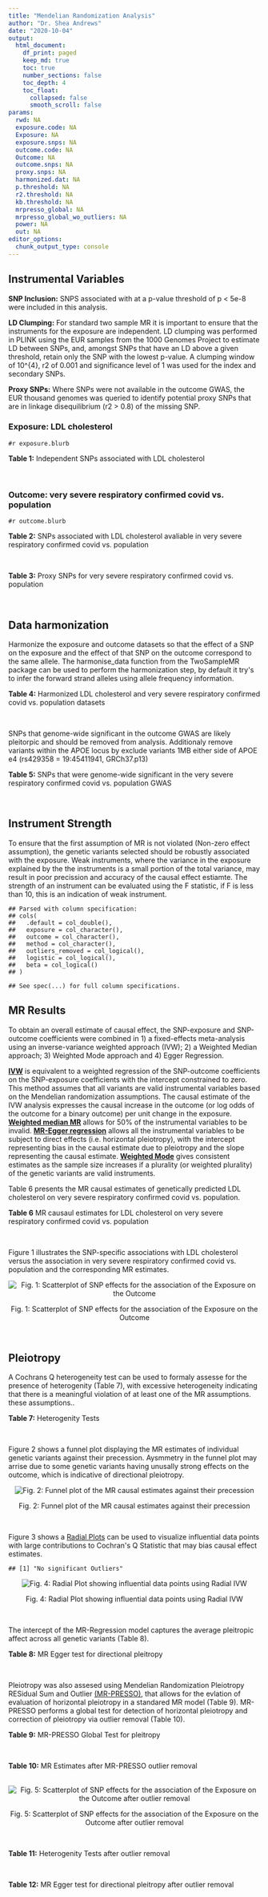 ```yaml
---
title: "Mendelian Randomization Analysis"
author: "Dr. Shea Andrews"
date: "2020-10-04"
output:
  html_document:
    df_print: paged
    keep_md: true
    toc: true
    number_sections: false
    toc_depth: 4
    toc_float:
      collapsed: false
      smooth_scroll: false
params:
  rwd: NA
  exposure.code: NA
  Exposure: NA
  exposure.snps: NA
  outcome.code: NA
  Outcome: NA
  outcome.snps: NA
  proxy.snps: NA
  harmonized.dat: NA
  p.threshold: NA
  r2.threshold: NA
  kb.threshold: NA
  mrpresso_global: NA
  mrpresso_global_wo_outliers: NA
  power: NA
  out: NA
editor_options:
  chunk_output_type: console
---
```







## Instrumental Variables
**SNP Inclusion:** SNPS associated with at a p-value threshold of p < 5e-8 were included in this analysis.
<br>

**LD Clumping:** For standard two sample MR it is important to ensure that the instruments for the exposure are independent. LD clumping was performed in PLINK using the EUR samples from the 1000 Genomes Project to estimate LD between SNPs, and, amongst SNPs that have an LD above a given threshold, retain only the SNP with the lowest p-value. A clumping window of 10^{4}, r2 of 0.001 and significance level of 1 was used for the index and secondary SNPs.
<br>

**Proxy SNPs:** Where SNPs were not available in the outcome GWAS, the EUR thousand genomes was queried to identify potential proxy SNPs that are in linkage disequilibrium (r2 > 0.8) of the missing SNP.
<br>

### Exposure: LDL cholesterol
`#r exposure.blurb`
<br>

**Table 1:** Independent SNPs associated with LDL cholesterol
<div data-pagedtable="false">
  <script data-pagedtable-source type="application/json">
{"columns":[{"label":["SNP"],"name":[1],"type":["chr"],"align":["left"]},{"label":["CHROM"],"name":[2],"type":["dbl"],"align":["right"]},{"label":["POS"],"name":[3],"type":["dbl"],"align":["right"]},{"label":["REF"],"name":[4],"type":["chr"],"align":["left"]},{"label":["ALT"],"name":[5],"type":["chr"],"align":["left"]},{"label":["AF"],"name":[6],"type":["dbl"],"align":["right"]},{"label":["BETA"],"name":[7],"type":["dbl"],"align":["right"]},{"label":["SE"],"name":[8],"type":["dbl"],"align":["right"]},{"label":["Z"],"name":[9],"type":["dbl"],"align":["right"]},{"label":["P"],"name":[10],"type":["dbl"],"align":["right"]},{"label":["N"],"name":[11],"type":["dbl"],"align":["right"]},{"label":["TRAIT"],"name":[12],"type":["chr"],"align":["left"]}],"data":[{"1":"rs10903129","2":"1","3":"25768937","4":"A","5":"G","6":"0.5422870","7":"0.0328","8":"0.0037","9":"8.864865","10":"3.030000e-17","11":"169920.00","12":"LDL_Cholesterol"},{"1":"rs12748152","2":"1","3":"27138393","4":"C","5":"T","6":"0.0683714","7":"0.0499","8":"0.0066","9":"7.560606","10":"3.209000e-12","11":"172987.50","12":"LDL_Cholesterol"},{"1":"rs11591147","2":"1","3":"55505647","4":"G","5":"T","6":"0.0152119","7":"-0.4970","8":"0.0180","9":"-27.611100","10":"8.580000e-143","11":"77417.04","12":"LDL_Cholesterol"},{"1":"rs2902875","2":"1","3":"55695535","4":"C","5":"T","6":"0.0613908","7":"0.0756","8":"0.0126","9":"6.000000","10":"2.187000e-09","11":"89883.00","12":"LDL_Cholesterol"},{"1":"rs7551981","2":"1","3":"55719166","4":"G","5":"T","6":"0.6266810","7":"0.0472","8":"0.0038","9":"12.421053","10":"1.362000e-33","11":"173021.00","12":"LDL_Cholesterol"},{"1":"rs7534572","2":"1","3":"62999675","4":"C","5":"G","6":"0.6991320","7":"0.0407","8":"0.0058","9":"7.017241","10":"1.288000e-11","11":"75145.00","12":"LDL_Cholesterol"},{"1":"rs4970712","2":"1","3":"92993547","4":"A","5":"C","6":"0.8263230","7":"0.0339","8":"0.0044","9":"7.704545","10":"2.458000e-13","11":"173036.01","12":"LDL_Cholesterol"},{"1":"rs646776","2":"1","3":"109818530","4":"C","5":"T","6":"0.7732070","7":"0.1602","8":"0.0044","9":"36.409091","10":"1.630000e-272","11":"173020.95","12":"LDL_Cholesterol"},{"1":"rs267733","2":"1","3":"150958836","4":"A","5":"G","6":"0.1468990","7":"-0.0331","8":"0.0053","9":"-6.245280","10":"5.285000e-09","11":"164562.05","12":"LDL_Cholesterol"},{"1":"rs2642438","2":"1","3":"220970028","4":"A","5":"G","6":"0.6879080","7":"0.0352","8":"0.0042","9":"8.380952","10":"7.318000e-16","11":"165470.00","12":"LDL_Cholesterol"},{"1":"rs2587534","2":"1","3":"234849339","4":"G","5":"A","6":"0.5522090","7":"0.0391","8":"0.0037","9":"10.567568","10":"8.055000e-25","11":"172966.00","12":"LDL_Cholesterol"},{"1":"rs1367117","2":"2","3":"21263900","4":"G","5":"A","6":"0.2922270","7":"0.1186","8":"0.0040","9":"29.650000","10":"9.480000e-183","11":"173007.10","12":"LDL_Cholesterol"},{"1":"rs72902576","2":"2","3":"21275480","4":"T","5":"G","6":"0.0517928","7":"-0.0933","8":"0.0133","9":"-7.015040","10":"9.576000e-12","11":"82068.26","12":"LDL_Cholesterol"},{"1":"rs6544713","2":"2","3":"44073881","4":"T","5":"C","6":"0.6974590","7":"-0.0806","8":"0.0041","9":"-19.658500","10":"4.843000e-83","11":"172939.92","12":"LDL_Cholesterol"},{"1":"rs6709904","2":"2","3":"44080324","4":"A","5":"G","6":"0.0992740","7":"-0.0550","8":"0.0085","9":"-6.470590","10":"4.577000e-10","11":"89852.00","12":"LDL_Cholesterol"},{"1":"rs2710642","2":"2","3":"63149557","4":"G","5":"A","6":"0.6765880","7":"0.0239","8":"0.0038","9":"6.289474","10":"6.089000e-09","11":"172994.00","12":"LDL_Cholesterol"},{"1":"rs10490626","2":"2","3":"118835841","4":"G","5":"A","6":"0.1132490","7":"-0.0508","8":"0.0069","9":"-7.362320","10":"1.697000e-12","11":"173043.67","12":"LDL_Cholesterol"},{"1":"rs2030746","2":"2","3":"121309488","4":"C","5":"T","6":"0.3976360","7":"0.0214","8":"0.0038","9":"5.631579","10":"8.605000e-09","11":"173024.00","12":"LDL_Cholesterol"},{"1":"rs16831243","2":"2","3":"135762344","4":"C","5":"T","6":"0.1915240","7":"0.0378","8":"0.0055","9":"6.872727","10":"9.063000e-12","11":"162944.60","12":"LDL_Cholesterol"},{"1":"rs10195252","2":"2","3":"165513091","4":"T","5":"C","6":"0.4117010","7":"-0.0238","8":"0.0039","9":"-6.102560","10":"3.812000e-08","11":"157208.00","12":"LDL_Cholesterol"},{"1":"rs1250229","2":"2","3":"216304384","4":"T","5":"C","6":"0.7557540","7":"0.0243","8":"0.0042","9":"5.785714","10":"3.130000e-08","11":"173032.00","12":"LDL_Cholesterol"},{"1":"rs11563251","2":"2","3":"234679384","4":"C","5":"T","6":"0.0817817","7":"0.0345","8":"0.0062","9":"5.564516","10":"4.499000e-08","11":"172854.69","12":"LDL_Cholesterol"},{"1":"rs9875338","2":"3","3":"12296469","4":"G","5":"A","6":"0.3538040","7":"-0.0270","8":"0.0037","9":"-7.297300","10":"2.210000e-11","11":"172894.90","12":"LDL_Cholesterol"},{"1":"rs7640978","2":"3","3":"32533010","4":"C","5":"T","6":"0.0689967","7":"-0.0392","8":"0.0069","9":"-5.681160","10":"9.837000e-09","11":"172227.65","12":"LDL_Cholesterol"},{"1":"rs17404153","2":"3","3":"132163200","4":"G","5":"T","6":"0.1293070","7":"-0.0336","8":"0.0054","9":"-6.222220","10":"1.832000e-09","11":"172898.04","12":"LDL_Cholesterol"},{"1":"rs6818397","2":"4","3":"3434885","4":"T","5":"G","6":"0.6465140","7":"-0.0224","8":"0.0040","9":"-5.600000","10":"1.677000e-08","11":"172685.00","12":"LDL_Cholesterol"},{"1":"rs12916","2":"5","3":"74656539","4":"T","5":"C","6":"0.4395860","7":"0.0733","8":"0.0038","9":"19.289474","10":"7.792000e-78","11":"168357.00","12":"LDL_Cholesterol"},{"1":"rs4530754","2":"5","3":"122855416","4":"G","5":"A","6":"0.5183640","7":"0.0275","8":"0.0036","9":"7.638889","10":"3.576000e-12","11":"173003.00","12":"LDL_Cholesterol"},{"1":"rs6882076","2":"5","3":"156390297","4":"T","5":"C","6":"0.6327160","7":"0.0456","8":"0.0038","9":"12.000000","10":"3.310000e-31","11":"173006.00","12":"LDL_Cholesterol"},{"1":"rs3757354","2":"6","3":"16127407","4":"C","5":"T","6":"0.2757680","7":"-0.0382","8":"0.0044","9":"-8.681820","10":"2.087000e-17","11":"172986.98","12":"LDL_Cholesterol"},{"1":"rs13206249","2":"6","3":"16175022","4":"G","5":"A","6":"0.2713920","7":"-0.0378","8":"0.0062","9":"-6.096770","10":"4.534000e-08","11":"87149.00","12":"LDL_Cholesterol"},{"1":"rs1408272","2":"6","3":"25842951","4":"T","5":"G","6":"0.0476968","7":"-0.0520","8":"0.0083","9":"-6.265060","10":"3.675000e-09","11":"167888.47","12":"LDL_Cholesterol"},{"1":"rs10947332","2":"6","3":"32677440","4":"G","5":"A","6":"0.1196360","7":"0.0504","8":"0.0056","9":"9.000000","10":"6.969000e-18","11":"169262.81","12":"LDL_Cholesterol"},{"1":"rs6909746","2":"6","3":"116352750","4":"C","5":"T","6":"0.3389030","7":"-0.0263","8":"0.0037","9":"-7.108110","10":"7.860000e-11","11":"170096.90","12":"LDL_Cholesterol"},{"1":"rs112201728","2":"6","3":"160551486","4":"C","5":"T","6":"0.0874456","7":"0.0675","8":"0.0104","9":"6.490385","10":"8.514000e-10","11":"83123.56","12":"LDL_Cholesterol"},{"1":"rs1564348","2":"6","3":"160578860","4":"T","5":"C","6":"0.1500180","7":"0.0481","8":"0.0050","9":"9.620000","10":"2.762000e-21","11":"172988.95","12":"LDL_Cholesterol"},{"1":"rs16891156","2":"6","3":"160608804","4":"A","5":"C","6":"0.0261059","7":"0.0965","8":"0.0171","9":"5.643275","10":"8.233000e-09","11":"90465.86","12":"LDL_Cholesterol"},{"1":"rs2315065","2":"6","3":"161108144","4":"C","5":"A","6":"0.0750272","7":"0.1102","8":"0.0158","9":"6.974684","10":"5.230000e-12","11":"67446.00","12":"LDL_Cholesterol"},{"1":"rs2390536","2":"7","3":"21485397","4":"G","5":"A","6":"0.3894950","7":"0.0223","8":"0.0038","9":"5.868421","10":"2.037000e-08","11":"172981.00","12":"LDL_Cholesterol"},{"1":"rs4722551","2":"7","3":"25991826","4":"T","5":"C","6":"0.1806770","7":"0.0391","8":"0.0049","9":"7.979592","10":"3.949000e-14","11":"172945.96","12":"LDL_Cholesterol"},{"1":"rs2073547","2":"7","3":"44582331","4":"A","5":"G","6":"0.2654880","7":"0.0485","8":"0.0049","9":"9.897959","10":"1.923000e-21","11":"169889.00","12":"LDL_Cholesterol"},{"1":"rs9987289","2":"8","3":"9183358","4":"A","5":"G","6":"0.9112520","7":"0.0714","8":"0.0066","9":"10.818182","10":"8.529000e-24","11":"160102.04","12":"LDL_Cholesterol"},{"1":"rs13277801","2":"8","3":"59353534","4":"C","5":"T","6":"0.6112850","7":"-0.0338","8":"0.0038","9":"-8.894740","10":"3.994000e-17","11":"173010.00","12":"LDL_Cholesterol"},{"1":"rs2737252","2":"8","3":"116663898","4":"G","5":"A","6":"0.2775760","7":"-0.0314","8":"0.0041","9":"-7.658540","10":"7.039000e-14","11":"172950.04","12":"LDL_Cholesterol"},{"1":"rs2954029","2":"8","3":"126490972","4":"A","5":"T","6":"0.5129700","7":"-0.0564","8":"0.0036","9":"-15.666700","10":"2.095000e-50","11":"172963.00","12":"LDL_Cholesterol"},{"1":"rs7832643","2":"8","3":"145022657","4":"G","5":"T","6":"0.3634210","7":"0.0339","8":"0.0038","9":"8.921053","10":"2.671000e-17","11":"164854.00","12":"LDL_Cholesterol"},{"1":"rs3780181","2":"9","3":"2640759","4":"A","5":"G","6":"0.0739935","7":"-0.0445","8":"0.0074","9":"-6.013510","10":"1.764000e-09","11":"171976.22","12":"LDL_Cholesterol"},{"1":"rs1883025","2":"9","3":"107664301","4":"C","5":"T","6":"0.2163340","7":"-0.0296","8":"0.0044","9":"-6.727270","10":"6.141000e-11","11":"172330.03","12":"LDL_Cholesterol"},{"1":"rs579459","2":"9","3":"136154168","4":"T","5":"C","6":"0.2195210","7":"0.0665","8":"0.0045","9":"14.777778","10":"2.419000e-44","11":"172705.98","12":"LDL_Cholesterol"},{"1":"rs2419604","2":"10","3":"113944271","4":"A","5":"G","6":"0.7331150","7":"-0.0302","8":"0.0040","9":"-7.550000","10":"7.490000e-14","11":"172807.03","12":"LDL_Cholesterol"},{"1":"rs10832962","2":"11","3":"18656271","4":"C","5":"T","6":"0.6798610","7":"0.0320","8":"0.0040","9":"8.000000","10":"6.619000e-14","11":"172920.00","12":"LDL_Cholesterol"},{"1":"rs174583","2":"11","3":"61609750","4":"C","5":"T","6":"0.3600440","7":"-0.0522","8":"0.0038","9":"-13.736800","10":"7.003000e-41","11":"172982.10","12":"LDL_Cholesterol"},{"1":"rs964184","2":"11","3":"116648917","4":"G","5":"C","6":"0.8710500","7":"-0.0855","8":"0.0078","9":"-10.961500","10":"2.008000e-26","11":"89866.00","12":"LDL_Cholesterol"},{"1":"rs10893499","2":"11","3":"126241979","4":"G","5":"A","6":"0.1593470","7":"0.0521","8":"0.0053","9":"9.830189","10":"3.861000e-21","11":"172980.22","12":"LDL_Cholesterol"},{"1":"rs3184504","2":"12","3":"111884608","4":"T","5":"C","6":"0.5469090","7":"0.0268","8":"0.0038","9":"7.052632","10":"4.203000e-12","11":"164996.00","12":"LDL_Cholesterol"},{"1":"rs1169288","2":"12","3":"121416650","4":"A","5":"C","6":"0.3590880","7":"0.0375","8":"0.0040","9":"9.375000","10":"6.447000e-21","11":"163086.00","12":"LDL_Cholesterol"},{"1":"rs4942486","2":"13","3":"32953388","4":"T","5":"C","6":"0.5449930","7":"-0.0243","8":"0.0037","9":"-6.567570","10":"2.261000e-11","11":"171930.10","12":"LDL_Cholesterol"},{"1":"rs8017377","2":"14","3":"24883887","4":"G","5":"A","6":"0.4475030","7":"0.0303","8":"0.0038","9":"7.973684","10":"2.516000e-15","11":"172866.00","12":"LDL_Cholesterol"},{"1":"rs247616","2":"16","3":"56989590","4":"C","5":"T","6":"0.3226840","7":"-0.0547","8":"0.0041","9":"-13.341500","10":"2.566000e-37","11":"171458.00","12":"LDL_Cholesterol"},{"1":"rs2000999","2":"16","3":"72108093","4":"G","5":"A","6":"0.1951790","7":"0.0650","8":"0.0046","9":"14.130435","10":"4.219000e-41","11":"171509.95","12":"LDL_Cholesterol"},{"1":"rs314253","2":"17","3":"7091650","4":"T","5":"C","6":"0.3553010","7":"-0.0242","8":"0.0038","9":"-6.368420","10":"3.436000e-10","11":"169706.10","12":"LDL_Cholesterol"},{"1":"rs6504872","2":"17","3":"45438952","4":"C","5":"T","6":"0.5108020","7":"0.0274","8":"0.0037","9":"7.405405","10":"3.479000e-13","11":"171519.00","12":"LDL_Cholesterol"},{"1":"rs1801689","2":"17","3":"64210580","4":"A","5":"C","6":"0.0270025","7":"0.1028","8":"0.0139","9":"7.395683","10":"9.809000e-12","11":"111143.47","12":"LDL_Cholesterol"},{"1":"rs2886232","2":"17","3":"67150176","4":"T","5":"C","6":"0.9113490","7":"-0.0451","8":"0.0064","9":"-7.046880","10":"3.876000e-11","11":"162497.97","12":"LDL_Cholesterol"},{"1":"rs6511720","2":"19","3":"11202306","4":"G","5":"T","6":"0.0894412","7":"-0.2209","8":"0.0061","9":"-36.213100","10":"3.850000e-262","11":"170607.90","12":"LDL_Cholesterol"},{"1":"rs2738459","2":"19","3":"11238473","4":"A","5":"C","6":"0.4815560","7":"-0.0532","8":"0.0058","9":"-9.172410","10":"2.261000e-19","11":"88433.00","12":"LDL_Cholesterol"},{"1":"rs2228603","2":"19","3":"19329924","4":"C","5":"T","6":"0.0785559","7":"-0.1040","8":"0.0072","9":"-14.444400","10":"4.433000e-44","11":"158643.00","12":"LDL_Cholesterol"},{"1":"rs2965157","2":"19","3":"45176340","4":"T","5":"C","6":"0.0211957","7":"-0.1886","8":"0.0112","9":"-16.839300","10":"7.292000e-62","11":"170260.40","12":"LDL_Cholesterol"},{"1":"rs7254892","2":"19","3":"45389596","4":"G","5":"A","6":"0.0434940","7":"-0.4853","8":"0.0119","9":"-40.781500","10":"2.225074e-308","11":"139197.72","12":"LDL_Cholesterol"},{"1":"rs75687619","2":"19","3":"45399344","4":"G","5":"T","6":"0.0257713","7":"0.1735","8":"0.0161","9":"10.776398","10":"8.052000e-24","11":"82003.76","12":"LDL_Cholesterol"},{"1":"rs12721109","2":"19","3":"45447221","4":"G","5":"A","6":"0.0357792","7":"-0.4462","8":"0.0183","9":"-24.382500","10":"2.990000e-122","11":"99409.00","12":"LDL_Cholesterol"},{"1":"rs676388","2":"19","3":"49211969","4":"T","5":"C","6":"0.4095860","7":"0.0265","8":"0.0039","9":"6.794872","10":"1.310000e-11","11":"166830.00","12":"LDL_Cholesterol"},{"1":"rs364585","2":"20","3":"12962718","4":"A","5":"G","6":"0.6459690","7":"0.0249","8":"0.0038","9":"6.552632","10":"4.278000e-10","11":"171526.00","12":"LDL_Cholesterol"},{"1":"rs2328223","2":"20","3":"17845921","4":"A","5":"C","6":"0.1897050","7":"0.0299","8":"0.0050","9":"5.980000","10":"5.632000e-09","11":"170761.96","12":"LDL_Cholesterol"},{"1":"rs6016373","2":"20","3":"39154095","4":"A","5":"G","6":"0.3809010","7":"-0.0349","8":"0.0037","9":"-9.432430","10":"7.947000e-19","11":"171558.90","12":"LDL_Cholesterol"},{"1":"rs6065311","2":"20","3":"39724338","4":"T","5":"C","6":"0.5010890","7":"0.0417","8":"0.0036","9":"11.583333","10":"1.656000e-30","11":"171333.10","12":"LDL_Cholesterol"},{"1":"rs1800961","2":"20","3":"43042364","4":"C","5":"T","6":"0.0270712","7":"-0.0685","8":"0.0106","9":"-6.462260","10":"6.034000e-10","11":"142697.83","12":"LDL_Cholesterol"},{"1":"rs5763662","2":"22","3":"30378703","4":"C","5":"T","6":"0.0322698","7":"0.0767","8":"0.0121","9":"6.338843","10":"1.191000e-08","11":"162777.24","12":"LDL_Cholesterol"},{"1":"rs4253776","2":"22","3":"46629479","4":"A","5":"G","6":"0.1083730","7":"0.0311","8":"0.0059","9":"5.271186","10":"3.353000e-08","11":"171070.88","12":"LDL_Cholesterol"}],"options":{"columns":{"min":{},"max":[10]},"rows":{"min":[10],"max":[10]},"pages":{}}}
  </script>
</div>
<br>

### Outcome: very severe respiratory confirmed covid vs. population
`#r outcome.blurb`
<br>

**Table 2:** SNPs associated with LDL cholesterol avaliable in very severe respiratory confirmed covid vs. population
<div data-pagedtable="false">
  <script data-pagedtable-source type="application/json">
{"columns":[{"label":["SNP"],"name":[1],"type":["chr"],"align":["left"]},{"label":["CHROM"],"name":[2],"type":["dbl"],"align":["right"]},{"label":["POS"],"name":[3],"type":["dbl"],"align":["right"]},{"label":["REF"],"name":[4],"type":["chr"],"align":["left"]},{"label":["ALT"],"name":[5],"type":["chr"],"align":["left"]},{"label":["AF"],"name":[6],"type":["dbl"],"align":["right"]},{"label":["BETA"],"name":[7],"type":["dbl"],"align":["right"]},{"label":["SE"],"name":[8],"type":["dbl"],"align":["right"]},{"label":["Z"],"name":[9],"type":["dbl"],"align":["right"]},{"label":["P"],"name":[10],"type":["dbl"],"align":["right"]},{"label":["N"],"name":[11],"type":["dbl"],"align":["right"]},{"label":["TRAIT"],"name":[12],"type":["chr"],"align":["left"]}],"data":[{"1":"rs1367117","2":"2","3":"21263900","4":"G","5":"A","6":"0.27030","7":"0.0137930","8":"0.035259","9":"0.39119090","10":"0.695600","11":"287332","12":"very_severe_respiratory_confirmed_covid_vs._population"},{"1":"rs72902576","2":"2","3":"21275480","4":"T","5":"G","6":"0.04289","7":"0.0255060","8":"0.084220","9":"0.30284968","10":"0.762000","11":"287332","12":"very_severe_respiratory_confirmed_covid_vs._population"},{"1":"rs6544713","2":"2","3":"44073881","4":"T","5":"C","6":"0.77480","7":"-0.0020811","8":"0.034696","9":"-0.05998098","10":"0.952200","11":"287332","12":"very_severe_respiratory_confirmed_covid_vs._population"},{"1":"rs6709904","2":"2","3":"44080324","4":"A","5":"G","6":"0.10520","7":"-0.0203020","8":"0.048946","9":"-0.41478364","10":"0.678300","11":"287332","12":"very_severe_respiratory_confirmed_covid_vs._population"},{"1":"rs2710642","2":"2","3":"63149557","4":"G","5":"A","6":"0.62500","7":"-0.0032323","8":"0.034395","9":"-0.09397587","10":"0.925100","11":"287332","12":"very_severe_respiratory_confirmed_covid_vs._population"},{"1":"rs10490626","2":"2","3":"118835841","4":"G","5":"A","6":"0.07110","7":"-0.0508240","8":"0.061231","9":"-0.83003707","10":"0.406500","11":"287332","12":"very_severe_respiratory_confirmed_covid_vs._population"},{"1":"rs2030746","2":"2","3":"121309488","4":"C","5":"T","6":"0.36730","7":"0.0077072","8":"0.032348","9":"0.23825893","10":"0.811700","11":"287332","12":"very_severe_respiratory_confirmed_covid_vs._population"},{"1":"rs16831243","2":"2","3":"135762344","4":"C","5":"T","6":"0.16790","7":"0.1094700","8":"0.059311","9":"1.84569473","10":"0.064930","11":"277276","12":"very_severe_respiratory_confirmed_covid_vs._population"},{"1":"rs10195252","2":"2","3":"165513091","4":"T","5":"C","6":"0.35030","7":"0.0383570","8":"0.032403","9":"1.18374842","10":"0.236500","11":"287332","12":"very_severe_respiratory_confirmed_covid_vs._population"},{"1":"rs1250229","2":"2","3":"216304384","4":"T","5":"C","6":"0.76860","7":"-0.0178720","8":"0.037748","9":"-0.47345555","10":"0.635900","11":"286929","12":"very_severe_respiratory_confirmed_covid_vs._population"},{"1":"rs11563251","2":"2","3":"234679384","4":"C","5":"T","6":"0.10660","7":"-0.0488780","8":"0.049593","9":"-0.98558264","10":"0.324300","11":"287332","12":"very_severe_respiratory_confirmed_covid_vs._population"},{"1":"rs9875338","2":"3","3":"12296469","4":"G","5":"A","6":"0.38060","7":"-0.0143290","8":"0.032991","9":"-0.43433058","10":"0.664100","11":"287332","12":"very_severe_respiratory_confirmed_covid_vs._population"},{"1":"rs7640978","2":"3","3":"32533010","4":"C","5":"T","6":"0.07893","7":"0.0133370","8":"0.055562","9":"0.24003816","10":"0.810300","11":"286929","12":"very_severe_respiratory_confirmed_covid_vs._population"},{"1":"rs17404153","2":"3","3":"132163200","4":"G","5":"T","6":"0.16320","7":"-0.0295830","8":"0.048244","9":"-0.61319542","10":"0.539700","11":"287332","12":"very_severe_respiratory_confirmed_covid_vs._population"},{"1":"rs6818397","2":"4","3":"3434885","4":"T","5":"G","6":"0.69980","7":"0.0408240","8":"0.050730","9":"0.80473093","10":"0.421000","11":"277276","12":"very_severe_respiratory_confirmed_covid_vs._population"},{"1":"rs12916","2":"5","3":"74656539","4":"T","5":"C","6":"0.45860","7":"-0.0115770","8":"0.032933","9":"-0.35153190","10":"0.725200","11":"286929","12":"very_severe_respiratory_confirmed_covid_vs._population"},{"1":"rs4530754","2":"5","3":"122855416","4":"G","5":"A","6":"0.49470","7":"-0.0156440","8":"0.032724","9":"-0.47805892","10":"0.632600","11":"287332","12":"very_severe_respiratory_confirmed_covid_vs._population"},{"1":"rs6882076","2":"5","3":"156390297","4":"T","5":"C","6":"0.66100","7":"-0.0265370","8":"0.032653","9":"-0.81269715","10":"0.416400","11":"287332","12":"very_severe_respiratory_confirmed_covid_vs._population"},{"1":"rs2390536","2":"7","3":"21485397","4":"G","5":"A","6":"0.35490","7":"0.0029042","8":"0.055269","9":"0.05254664","10":"0.958100","11":"277276","12":"very_severe_respiratory_confirmed_covid_vs._population"},{"1":"rs4722551","2":"7","3":"25991826","4":"T","5":"C","6":"0.20040","7":"-0.0985120","8":"0.044885","9":"-2.19476440","10":"0.028180","11":"287332","12":"very_severe_respiratory_confirmed_covid_vs._population"},{"1":"rs2073547","2":"7","3":"44582331","4":"A","5":"G","6":"0.30240","7":"-0.0048745","8":"0.041470","9":"-0.11754280","10":"0.906400","11":"287332","12":"very_severe_respiratory_confirmed_covid_vs._population"},{"1":"rs9987289","2":"8","3":"9183358","4":"A","5":"G","6":"0.86500","7":"0.1621000","8":"0.057873","9":"2.80096072","10":"0.005094","11":"287332","12":"very_severe_respiratory_confirmed_covid_vs._population"},{"1":"rs13277801","2":"8","3":"59353534","4":"C","5":"T","6":"0.62020","7":"-0.0432090","8":"0.034343","9":"-1.25816032","10":"0.208300","11":"287332","12":"very_severe_respiratory_confirmed_covid_vs._population"},{"1":"rs2737252","2":"8","3":"116663898","4":"G","5":"A","6":"0.29760","7":"0.0054542","8":"0.037347","9":"0.14604118","10":"0.883900","11":"287332","12":"very_severe_respiratory_confirmed_covid_vs._population"},{"1":"rs2954029","2":"8","3":"126490972","4":"A","5":"T","6":"0.45090","7":"-0.0019561","8":"0.031989","9":"-0.06114915","10":"0.951200","11":"287332","12":"very_severe_respiratory_confirmed_covid_vs._population"},{"1":"rs7832643","2":"8","3":"145022657","4":"G","5":"T","6":"0.39320","7":"0.0280090","8":"0.049909","9":"0.56120139","10":"0.574700","11":"249496","12":"very_severe_respiratory_confirmed_covid_vs._population"},{"1":"rs3780181","2":"9","3":"2640759","4":"A","5":"G","6":"0.05562","7":"0.0829300","8":"0.091456","9":"0.90677484","10":"0.364500","11":"277276","12":"very_severe_respiratory_confirmed_covid_vs._population"},{"1":"rs1883025","2":"9","3":"107664301","4":"C","5":"T","6":"0.21440","7":"-0.0033563","8":"0.036237","9":"-0.09262080","10":"0.926200","11":"287332","12":"very_severe_respiratory_confirmed_covid_vs._population"},{"1":"rs579459","2":"9","3":"136154168","4":"T","5":"C","6":"0.21640","7":"0.0938030","8":"0.039617","9":"2.36775000","10":"0.017900","11":"286929","12":"very_severe_respiratory_confirmed_covid_vs._population"},{"1":"rs2419604","2":"10","3":"113944271","4":"A","5":"G","6":"0.68580","7":"0.0429510","8":"0.056546","9":"0.75957627","10":"0.447500","11":"277276","12":"very_severe_respiratory_confirmed_covid_vs._population"},{"1":"rs10832962","2":"11","3":"18656271","4":"C","5":"T","6":"0.61760","7":"0.0219160","8":"0.036576","9":"0.59919073","10":"0.549100","11":"287332","12":"very_severe_respiratory_confirmed_covid_vs._population"},{"1":"rs174583","2":"11","3":"61609750","4":"C","5":"T","6":"0.39180","7":"-0.0226500","8":"0.034484","9":"-0.65682635","10":"0.511300","11":"286929","12":"very_severe_respiratory_confirmed_covid_vs._population"},{"1":"rs964184","2":"11","3":"116648917","4":"G","5":"C","6":"0.84670","7":"-0.0338480","8":"0.045301","9":"-0.74717997","10":"0.454900","11":"287332","12":"very_severe_respiratory_confirmed_covid_vs._population"},{"1":"rs10893499","2":"11","3":"126241979","4":"G","5":"A","6":"0.18180","7":"-0.0485580","8":"0.047176","9":"-1.02929456","10":"0.303300","11":"287332","12":"very_severe_respiratory_confirmed_covid_vs._population"},{"1":"rs3184504","2":"12","3":"111884608","4":"T","5":"C","6":"0.62110","7":"-0.0038245","8":"0.053260","9":"-0.07180811","10":"0.942800","11":"277276","12":"very_severe_respiratory_confirmed_covid_vs._population"},{"1":"rs1169288","2":"12","3":"121416650","4":"A","5":"C","6":"0.37550","7":"0.0361470","8":"0.055153","9":"0.65539499","10":"0.512200","11":"277276","12":"very_severe_respiratory_confirmed_covid_vs._population"},{"1":"rs4942486","2":"13","3":"32953388","4":"T","5":"C","6":"0.55210","7":"0.0515630","8":"0.031908","9":"1.61598972","10":"0.106100","11":"286929","12":"very_severe_respiratory_confirmed_covid_vs._population"},{"1":"rs8017377","2":"14","3":"24883887","4":"G","5":"A","6":"0.38340","7":"0.0147880","8":"0.032431","9":"0.45598347","10":"0.648400","11":"287332","12":"very_severe_respiratory_confirmed_covid_vs._population"},{"1":"rs247616","2":"16","3":"56989590","4":"C","5":"T","6":"0.32150","7":"0.0087374","8":"0.035306","9":"0.24747635","10":"0.804500","11":"48218","12":"very_severe_respiratory_confirmed_covid_vs._population"},{"1":"rs2000999","2":"16","3":"72108093","4":"G","5":"A","6":"0.21330","7":"0.0383590","8":"0.040117","9":"0.95617818","10":"0.339000","11":"287332","12":"very_severe_respiratory_confirmed_covid_vs._population"},{"1":"rs314253","2":"17","3":"7091650","4":"T","5":"C","6":"0.39800","7":"0.0193460","8":"0.034375","9":"0.56279273","10":"0.573600","11":"287332","12":"very_severe_respiratory_confirmed_covid_vs._population"},{"1":"rs6504872","2":"17","3":"45438952","4":"C","5":"T","6":"0.47630","7":"-0.0226750","8":"0.032744","9":"-0.69249328","10":"0.488600","11":"287332","12":"very_severe_respiratory_confirmed_covid_vs._population"},{"1":"rs1801689","2":"17","3":"64210580","4":"A","5":"C","6":"0.01170","7":"-0.0874450","8":"0.087752","9":"-0.99650150","10":"0.319000","11":"287332","12":"very_severe_respiratory_confirmed_covid_vs._population"},{"1":"rs2886232","2":"17","3":"67150176","4":"T","5":"C","6":"0.89300","7":"0.0347020","8":"0.054242","9":"0.63976255","10":"0.522300","11":"286929","12":"very_severe_respiratory_confirmed_covid_vs._population"},{"1":"rs6511720","2":"19","3":"11202306","4":"G","5":"T","6":"0.10050","7":"-0.0673530","8":"0.049230","9":"-1.36812919","10":"0.171300","11":"287332","12":"very_severe_respiratory_confirmed_covid_vs._population"},{"1":"rs2738459","2":"19","3":"11238473","4":"A","5":"C","6":"0.44770","7":"0.0408430","8":"0.032241","9":"1.26680314","10":"0.205200","11":"259552","12":"very_severe_respiratory_confirmed_covid_vs._population"},{"1":"rs2228603","2":"19","3":"19329924","4":"C","5":"T","6":"0.07002","7":"-0.0154700","8":"0.065994","9":"-0.23441525","10":"0.814700","11":"259955","12":"very_severe_respiratory_confirmed_covid_vs._population"},{"1":"rs2965157","2":"19","3":"45176340","4":"T","5":"C","6":"0.04218","7":"-0.0271850","8":"0.081628","9":"-0.33303523","10":"0.739100","11":"287332","12":"very_severe_respiratory_confirmed_covid_vs._population"},{"1":"rs7254892","2":"19","3":"45389596","4":"G","5":"A","6":"0.02563","7":"0.0314960","8":"0.081848","9":"0.38481087","10":"0.700400","11":"287332","12":"very_severe_respiratory_confirmed_covid_vs._population"},{"1":"rs75687619","2":"19","3":"45399344","4":"G","5":"T","6":"0.02258","7":"-0.0959570","8":"0.106710","9":"-0.89923156","10":"0.368500","11":"287332","12":"very_severe_respiratory_confirmed_covid_vs._population"},{"1":"rs12721109","2":"19","3":"45447221","4":"G","5":"A","6":"0.01901","7":"-0.0941050","8":"0.120030","9":"-0.78401233","10":"0.433000","11":"259552","12":"very_severe_respiratory_confirmed_covid_vs._population"},{"1":"rs676388","2":"19","3":"49211969","4":"T","5":"C","6":"0.40360","7":"-0.0734760","8":"0.032141","9":"-2.28605208","10":"0.022250","11":"286929","12":"very_severe_respiratory_confirmed_covid_vs._population"},{"1":"rs364585","2":"20","3":"12962718","4":"A","5":"G","6":"0.65790","7":"0.0294440","8":"0.033697","9":"0.87378698","10":"0.382200","11":"287332","12":"very_severe_respiratory_confirmed_covid_vs._population"},{"1":"rs2328223","2":"20","3":"17845921","4":"A","5":"C","6":"0.20500","7":"0.0288550","8":"0.040543","9":"0.71171349","10":"0.476700","11":"259955","12":"very_severe_respiratory_confirmed_covid_vs._population"},{"1":"rs6016373","2":"20","3":"39154095","4":"A","5":"G","6":"0.35010","7":"-0.0323790","8":"0.053525","9":"-0.60493227","10":"0.545200","11":"277276","12":"very_severe_respiratory_confirmed_covid_vs._population"},{"1":"rs6065311","2":"20","3":"39724338","4":"T","5":"C","6":"0.52670","7":"0.0048911","8":"0.032433","9":"0.15080628","10":"0.880100","11":"287332","12":"very_severe_respiratory_confirmed_covid_vs._population"},{"1":"rs1800961","2":"20","3":"43042364","4":"C","5":"T","6":"0.04245","7":"-0.0114140","8":"0.095258","9":"-0.11982196","10":"0.904600","11":"287332","12":"very_severe_respiratory_confirmed_covid_vs._population"},{"1":"rs5763662","2":"22","3":"30378703","4":"C","5":"T","6":"0.05199","7":"0.0049333","8":"0.099363","9":"0.04964927","10":"0.960400","11":"285853","12":"very_severe_respiratory_confirmed_covid_vs._population"},{"1":"rs4253776","2":"22","3":"46629479","4":"A","5":"G","6":"0.08246","7":"-0.0241080","8":"0.048322","9":"-0.49890319","10":"0.617800","11":"287332","12":"very_severe_respiratory_confirmed_covid_vs._population"},{"1":"rs10903129","2":"NA","3":"NA","4":"NA","5":"NA","6":"NA","7":"NA","8":"NA","9":"NA","10":"NA","11":"NA","12":"NA"},{"1":"rs12748152","2":"NA","3":"NA","4":"NA","5":"NA","6":"NA","7":"NA","8":"NA","9":"NA","10":"NA","11":"NA","12":"NA"},{"1":"rs11591147","2":"NA","3":"NA","4":"NA","5":"NA","6":"NA","7":"NA","8":"NA","9":"NA","10":"NA","11":"NA","12":"NA"},{"1":"rs2902875","2":"NA","3":"NA","4":"NA","5":"NA","6":"NA","7":"NA","8":"NA","9":"NA","10":"NA","11":"NA","12":"NA"},{"1":"rs7551981","2":"NA","3":"NA","4":"NA","5":"NA","6":"NA","7":"NA","8":"NA","9":"NA","10":"NA","11":"NA","12":"NA"},{"1":"rs7534572","2":"NA","3":"NA","4":"NA","5":"NA","6":"NA","7":"NA","8":"NA","9":"NA","10":"NA","11":"NA","12":"NA"},{"1":"rs4970712","2":"NA","3":"NA","4":"NA","5":"NA","6":"NA","7":"NA","8":"NA","9":"NA","10":"NA","11":"NA","12":"NA"},{"1":"rs646776","2":"NA","3":"NA","4":"NA","5":"NA","6":"NA","7":"NA","8":"NA","9":"NA","10":"NA","11":"NA","12":"NA"},{"1":"rs267733","2":"NA","3":"NA","4":"NA","5":"NA","6":"NA","7":"NA","8":"NA","9":"NA","10":"NA","11":"NA","12":"NA"},{"1":"rs2642438","2":"NA","3":"NA","4":"NA","5":"NA","6":"NA","7":"NA","8":"NA","9":"NA","10":"NA","11":"NA","12":"NA"},{"1":"rs2587534","2":"NA","3":"NA","4":"NA","5":"NA","6":"NA","7":"NA","8":"NA","9":"NA","10":"NA","11":"NA","12":"NA"},{"1":"rs3757354","2":"NA","3":"NA","4":"NA","5":"NA","6":"NA","7":"NA","8":"NA","9":"NA","10":"NA","11":"NA","12":"NA"},{"1":"rs13206249","2":"NA","3":"NA","4":"NA","5":"NA","6":"NA","7":"NA","8":"NA","9":"NA","10":"NA","11":"NA","12":"NA"},{"1":"rs1408272","2":"NA","3":"NA","4":"NA","5":"NA","6":"NA","7":"NA","8":"NA","9":"NA","10":"NA","11":"NA","12":"NA"},{"1":"rs10947332","2":"NA","3":"NA","4":"NA","5":"NA","6":"NA","7":"NA","8":"NA","9":"NA","10":"NA","11":"NA","12":"NA"},{"1":"rs6909746","2":"NA","3":"NA","4":"NA","5":"NA","6":"NA","7":"NA","8":"NA","9":"NA","10":"NA","11":"NA","12":"NA"},{"1":"rs112201728","2":"NA","3":"NA","4":"NA","5":"NA","6":"NA","7":"NA","8":"NA","9":"NA","10":"NA","11":"NA","12":"NA"},{"1":"rs1564348","2":"NA","3":"NA","4":"NA","5":"NA","6":"NA","7":"NA","8":"NA","9":"NA","10":"NA","11":"NA","12":"NA"},{"1":"rs16891156","2":"NA","3":"NA","4":"NA","5":"NA","6":"NA","7":"NA","8":"NA","9":"NA","10":"NA","11":"NA","12":"NA"},{"1":"rs2315065","2":"NA","3":"NA","4":"NA","5":"NA","6":"NA","7":"NA","8":"NA","9":"NA","10":"NA","11":"NA","12":"NA"}],"options":{"columns":{"min":{},"max":[10]},"rows":{"min":[10],"max":[10]},"pages":{}}}
  </script>
</div>
<br>

**Table 3:** Proxy SNPs for very severe respiratory confirmed covid vs. population
<div data-pagedtable="false">
  <script data-pagedtable-source type="application/json">
{"columns":[{"label":["proxy.outcome"],"name":[1],"type":["lgl"],"align":["right"]},{"label":["target_snp"],"name":[2],"type":["chr"],"align":["left"]},{"label":["proxy_snp"],"name":[3],"type":["lgl"],"align":["right"]},{"label":["ld.r2"],"name":[4],"type":["lgl"],"align":["right"]},{"label":["Dprime"],"name":[5],"type":["lgl"],"align":["right"]},{"label":["ref.proxy"],"name":[6],"type":["lgl"],"align":["right"]},{"label":["alt.proxy"],"name":[7],"type":["lgl"],"align":["right"]},{"label":["CHROM"],"name":[8],"type":["lgl"],"align":["right"]},{"label":["POS"],"name":[9],"type":["lgl"],"align":["right"]},{"label":["ALT.proxy"],"name":[10],"type":["lgl"],"align":["right"]},{"label":["REF.proxy"],"name":[11],"type":["lgl"],"align":["right"]},{"label":["AF"],"name":[12],"type":["lgl"],"align":["right"]},{"label":["BETA"],"name":[13],"type":["lgl"],"align":["right"]},{"label":["SE"],"name":[14],"type":["lgl"],"align":["right"]},{"label":["P"],"name":[15],"type":["lgl"],"align":["right"]},{"label":["N"],"name":[16],"type":["lgl"],"align":["right"]},{"label":["ref"],"name":[17],"type":["lgl"],"align":["right"]},{"label":["alt"],"name":[18],"type":["lgl"],"align":["right"]},{"label":["ALT"],"name":[19],"type":["lgl"],"align":["right"]},{"label":["REF"],"name":[20],"type":["lgl"],"align":["right"]},{"label":["PHASE"],"name":[21],"type":["lgl"],"align":["right"]}],"data":[{"1":"NA","2":"rs10903129","3":"NA","4":"NA","5":"NA","6":"NA","7":"NA","8":"NA","9":"NA","10":"NA","11":"NA","12":"NA","13":"NA","14":"NA","15":"NA","16":"NA","17":"NA","18":"NA","19":"NA","20":"NA","21":"NA"},{"1":"NA","2":"rs12748152","3":"NA","4":"NA","5":"NA","6":"NA","7":"NA","8":"NA","9":"NA","10":"NA","11":"NA","12":"NA","13":"NA","14":"NA","15":"NA","16":"NA","17":"NA","18":"NA","19":"NA","20":"NA","21":"NA"},{"1":"NA","2":"rs11591147","3":"NA","4":"NA","5":"NA","6":"NA","7":"NA","8":"NA","9":"NA","10":"NA","11":"NA","12":"NA","13":"NA","14":"NA","15":"NA","16":"NA","17":"NA","18":"NA","19":"NA","20":"NA","21":"NA"},{"1":"NA","2":"rs2902875","3":"NA","4":"NA","5":"NA","6":"NA","7":"NA","8":"NA","9":"NA","10":"NA","11":"NA","12":"NA","13":"NA","14":"NA","15":"NA","16":"NA","17":"NA","18":"NA","19":"NA","20":"NA","21":"NA"},{"1":"NA","2":"rs7551981","3":"NA","4":"NA","5":"NA","6":"NA","7":"NA","8":"NA","9":"NA","10":"NA","11":"NA","12":"NA","13":"NA","14":"NA","15":"NA","16":"NA","17":"NA","18":"NA","19":"NA","20":"NA","21":"NA"},{"1":"NA","2":"rs7534572","3":"NA","4":"NA","5":"NA","6":"NA","7":"NA","8":"NA","9":"NA","10":"NA","11":"NA","12":"NA","13":"NA","14":"NA","15":"NA","16":"NA","17":"NA","18":"NA","19":"NA","20":"NA","21":"NA"},{"1":"NA","2":"rs4970712","3":"NA","4":"NA","5":"NA","6":"NA","7":"NA","8":"NA","9":"NA","10":"NA","11":"NA","12":"NA","13":"NA","14":"NA","15":"NA","16":"NA","17":"NA","18":"NA","19":"NA","20":"NA","21":"NA"},{"1":"NA","2":"rs646776","3":"NA","4":"NA","5":"NA","6":"NA","7":"NA","8":"NA","9":"NA","10":"NA","11":"NA","12":"NA","13":"NA","14":"NA","15":"NA","16":"NA","17":"NA","18":"NA","19":"NA","20":"NA","21":"NA"},{"1":"NA","2":"rs267733","3":"NA","4":"NA","5":"NA","6":"NA","7":"NA","8":"NA","9":"NA","10":"NA","11":"NA","12":"NA","13":"NA","14":"NA","15":"NA","16":"NA","17":"NA","18":"NA","19":"NA","20":"NA","21":"NA"},{"1":"NA","2":"rs2642438","3":"NA","4":"NA","5":"NA","6":"NA","7":"NA","8":"NA","9":"NA","10":"NA","11":"NA","12":"NA","13":"NA","14":"NA","15":"NA","16":"NA","17":"NA","18":"NA","19":"NA","20":"NA","21":"NA"},{"1":"NA","2":"rs2587534","3":"NA","4":"NA","5":"NA","6":"NA","7":"NA","8":"NA","9":"NA","10":"NA","11":"NA","12":"NA","13":"NA","14":"NA","15":"NA","16":"NA","17":"NA","18":"NA","19":"NA","20":"NA","21":"NA"},{"1":"NA","2":"rs3757354","3":"NA","4":"NA","5":"NA","6":"NA","7":"NA","8":"NA","9":"NA","10":"NA","11":"NA","12":"NA","13":"NA","14":"NA","15":"NA","16":"NA","17":"NA","18":"NA","19":"NA","20":"NA","21":"NA"},{"1":"NA","2":"rs13206249","3":"NA","4":"NA","5":"NA","6":"NA","7":"NA","8":"NA","9":"NA","10":"NA","11":"NA","12":"NA","13":"NA","14":"NA","15":"NA","16":"NA","17":"NA","18":"NA","19":"NA","20":"NA","21":"NA"},{"1":"NA","2":"rs1408272","3":"NA","4":"NA","5":"NA","6":"NA","7":"NA","8":"NA","9":"NA","10":"NA","11":"NA","12":"NA","13":"NA","14":"NA","15":"NA","16":"NA","17":"NA","18":"NA","19":"NA","20":"NA","21":"NA"},{"1":"NA","2":"rs10947332","3":"NA","4":"NA","5":"NA","6":"NA","7":"NA","8":"NA","9":"NA","10":"NA","11":"NA","12":"NA","13":"NA","14":"NA","15":"NA","16":"NA","17":"NA","18":"NA","19":"NA","20":"NA","21":"NA"},{"1":"NA","2":"rs6909746","3":"NA","4":"NA","5":"NA","6":"NA","7":"NA","8":"NA","9":"NA","10":"NA","11":"NA","12":"NA","13":"NA","14":"NA","15":"NA","16":"NA","17":"NA","18":"NA","19":"NA","20":"NA","21":"NA"},{"1":"NA","2":"rs112201728","3":"NA","4":"NA","5":"NA","6":"NA","7":"NA","8":"NA","9":"NA","10":"NA","11":"NA","12":"NA","13":"NA","14":"NA","15":"NA","16":"NA","17":"NA","18":"NA","19":"NA","20":"NA","21":"NA"},{"1":"NA","2":"rs1564348","3":"NA","4":"NA","5":"NA","6":"NA","7":"NA","8":"NA","9":"NA","10":"NA","11":"NA","12":"NA","13":"NA","14":"NA","15":"NA","16":"NA","17":"NA","18":"NA","19":"NA","20":"NA","21":"NA"},{"1":"NA","2":"rs16891156","3":"NA","4":"NA","5":"NA","6":"NA","7":"NA","8":"NA","9":"NA","10":"NA","11":"NA","12":"NA","13":"NA","14":"NA","15":"NA","16":"NA","17":"NA","18":"NA","19":"NA","20":"NA","21":"NA"},{"1":"NA","2":"rs2315065","3":"NA","4":"NA","5":"NA","6":"NA","7":"NA","8":"NA","9":"NA","10":"NA","11":"NA","12":"NA","13":"NA","14":"NA","15":"NA","16":"NA","17":"NA","18":"NA","19":"NA","20":"NA","21":"NA"}],"options":{"columns":{"min":{},"max":[10]},"rows":{"min":[10],"max":[10]},"pages":{}}}
  </script>
</div>
<br>

## Data harmonization
Harmonize the exposure and outcome datasets so that the effect of a SNP on the exposure and the effect of that SNP on the outcome correspond to the same allele. The harmonise_data function from the TwoSampleMR package can be used to perform the harmonization step, by default it try's to infer the forward strand alleles using allele frequency information.
<br>

**Table 4:** Harmonized LDL cholesterol and very severe respiratory confirmed covid vs. population datasets
<div data-pagedtable="false">
  <script data-pagedtable-source type="application/json">
{"columns":[{"label":["SNP"],"name":[1],"type":["chr"],"align":["left"]},{"label":["effect_allele.exposure"],"name":[2],"type":["chr"],"align":["left"]},{"label":["other_allele.exposure"],"name":[3],"type":["chr"],"align":["left"]},{"label":["effect_allele.outcome"],"name":[4],"type":["chr"],"align":["left"]},{"label":["other_allele.outcome"],"name":[5],"type":["chr"],"align":["left"]},{"label":["beta.exposure"],"name":[6],"type":["dbl"],"align":["right"]},{"label":["beta.outcome"],"name":[7],"type":["dbl"],"align":["right"]},{"label":["eaf.exposure"],"name":[8],"type":["dbl"],"align":["right"]},{"label":["eaf.outcome"],"name":[9],"type":["dbl"],"align":["right"]},{"label":["remove"],"name":[10],"type":["lgl"],"align":["right"]},{"label":["palindromic"],"name":[11],"type":["lgl"],"align":["right"]},{"label":["ambiguous"],"name":[12],"type":["lgl"],"align":["right"]},{"label":["id.outcome"],"name":[13],"type":["chr"],"align":["left"]},{"label":["chr.outcome"],"name":[14],"type":["dbl"],"align":["right"]},{"label":["pos.outcome"],"name":[15],"type":["dbl"],"align":["right"]},{"label":["se.outcome"],"name":[16],"type":["dbl"],"align":["right"]},{"label":["z.outcome"],"name":[17],"type":["dbl"],"align":["right"]},{"label":["pval.outcome"],"name":[18],"type":["dbl"],"align":["right"]},{"label":["samplesize.outcome"],"name":[19],"type":["dbl"],"align":["right"]},{"label":["outcome"],"name":[20],"type":["chr"],"align":["left"]},{"label":["mr_keep.outcome"],"name":[21],"type":["lgl"],"align":["right"]},{"label":["pval_origin.outcome"],"name":[22],"type":["chr"],"align":["left"]},{"label":["chr.exposure"],"name":[23],"type":["dbl"],"align":["right"]},{"label":["pos.exposure"],"name":[24],"type":["dbl"],"align":["right"]},{"label":["se.exposure"],"name":[25],"type":["dbl"],"align":["right"]},{"label":["z.exposure"],"name":[26],"type":["dbl"],"align":["right"]},{"label":["pval.exposure"],"name":[27],"type":["dbl"],"align":["right"]},{"label":["samplesize.exposure"],"name":[28],"type":["dbl"],"align":["right"]},{"label":["exposure"],"name":[29],"type":["chr"],"align":["left"]},{"label":["mr_keep.exposure"],"name":[30],"type":["lgl"],"align":["right"]},{"label":["pval_origin.exposure"],"name":[31],"type":["chr"],"align":["left"]},{"label":["id.exposure"],"name":[32],"type":["chr"],"align":["left"]},{"label":["action"],"name":[33],"type":["dbl"],"align":["right"]},{"label":["mr_keep"],"name":[34],"type":["lgl"],"align":["right"]},{"label":["pt"],"name":[35],"type":["dbl"],"align":["right"]},{"label":["pleitropy_keep"],"name":[36],"type":["lgl"],"align":["right"]},{"label":["mrpresso_RSSobs"],"name":[37],"type":["lgl"],"align":["right"]},{"label":["mrpresso_pval"],"name":[38],"type":["lgl"],"align":["right"]},{"label":["mrpresso_keep"],"name":[39],"type":["lgl"],"align":["right"]}],"data":[{"1":"rs10195252","2":"C","3":"T","4":"C","5":"T","6":"-0.0238","7":"0.0383570","8":"0.4117010","9":"0.35030","10":"FALSE","11":"FALSE","12":"FALSE","13":"KwbmVP","14":"2","15":"165513091","16":"0.032403","17":"1.18374842","18":"0.236500","19":"287332","20":"covidhgi2020anaA2v3","21":"TRUE","22":"reported","23":"2","24":"165513091","25":"0.0039","26":"-6.102560","27":"3.812e-08","28":"157208.00","29":"Willer2013ldl","30":"TRUE","31":"reported","32":"VDJ2gS","33":"2","34":"TRUE","35":"5e-08","36":"TRUE","37":"NA","38":"NA","39":"TRUE"},{"1":"rs10490626","2":"A","3":"G","4":"A","5":"G","6":"-0.0508","7":"-0.0508240","8":"0.1132490","9":"0.07110","10":"FALSE","11":"FALSE","12":"FALSE","13":"KwbmVP","14":"2","15":"118835841","16":"0.061231","17":"-0.83003707","18":"0.406500","19":"287332","20":"covidhgi2020anaA2v3","21":"TRUE","22":"reported","23":"2","24":"118835841","25":"0.0069","26":"-7.362320","27":"1.697e-12","28":"173043.67","29":"Willer2013ldl","30":"TRUE","31":"reported","32":"VDJ2gS","33":"2","34":"TRUE","35":"5e-08","36":"TRUE","37":"NA","38":"NA","39":"TRUE"},{"1":"rs10832962","2":"T","3":"C","4":"T","5":"C","6":"0.0320","7":"0.0219160","8":"0.6798610","9":"0.61760","10":"FALSE","11":"FALSE","12":"FALSE","13":"KwbmVP","14":"11","15":"18656271","16":"0.036576","17":"0.59919073","18":"0.549100","19":"287332","20":"covidhgi2020anaA2v3","21":"TRUE","22":"reported","23":"11","24":"18656271","25":"0.0040","26":"8.000000","27":"6.619e-14","28":"172920.00","29":"Willer2013ldl","30":"TRUE","31":"reported","32":"VDJ2gS","33":"2","34":"TRUE","35":"5e-08","36":"TRUE","37":"NA","38":"NA","39":"TRUE"},{"1":"rs10893499","2":"A","3":"G","4":"A","5":"G","6":"0.0521","7":"-0.0485580","8":"0.1593470","9":"0.18180","10":"FALSE","11":"FALSE","12":"FALSE","13":"KwbmVP","14":"11","15":"126241979","16":"0.047176","17":"-1.02929456","18":"0.303300","19":"287332","20":"covidhgi2020anaA2v3","21":"TRUE","22":"reported","23":"11","24":"126241979","25":"0.0053","26":"9.830189","27":"3.861e-21","28":"172980.22","29":"Willer2013ldl","30":"TRUE","31":"reported","32":"VDJ2gS","33":"2","34":"TRUE","35":"5e-08","36":"TRUE","37":"NA","38":"NA","39":"TRUE"},{"1":"rs11563251","2":"T","3":"C","4":"T","5":"C","6":"0.0345","7":"-0.0488780","8":"0.0817817","9":"0.10660","10":"FALSE","11":"FALSE","12":"FALSE","13":"KwbmVP","14":"2","15":"234679384","16":"0.049593","17":"-0.98558264","18":"0.324300","19":"287332","20":"covidhgi2020anaA2v3","21":"TRUE","22":"reported","23":"2","24":"234679384","25":"0.0062","26":"5.564516","27":"4.499e-08","28":"172854.69","29":"Willer2013ldl","30":"TRUE","31":"reported","32":"VDJ2gS","33":"2","34":"TRUE","35":"5e-08","36":"TRUE","37":"NA","38":"NA","39":"TRUE"},{"1":"rs1169288","2":"C","3":"A","4":"C","5":"A","6":"0.0375","7":"0.0361470","8":"0.3590880","9":"0.37550","10":"FALSE","11":"FALSE","12":"FALSE","13":"KwbmVP","14":"12","15":"121416650","16":"0.055153","17":"0.65539499","18":"0.512200","19":"277276","20":"covidhgi2020anaA2v3","21":"TRUE","22":"reported","23":"12","24":"121416650","25":"0.0040","26":"9.375000","27":"6.447e-21","28":"163086.00","29":"Willer2013ldl","30":"TRUE","31":"reported","32":"VDJ2gS","33":"2","34":"TRUE","35":"5e-08","36":"TRUE","37":"NA","38":"NA","39":"TRUE"},{"1":"rs1250229","2":"C","3":"T","4":"C","5":"T","6":"0.0243","7":"-0.0178720","8":"0.7557540","9":"0.76860","10":"FALSE","11":"FALSE","12":"FALSE","13":"KwbmVP","14":"2","15":"216304384","16":"0.037748","17":"-0.47345555","18":"0.635900","19":"286929","20":"covidhgi2020anaA2v3","21":"TRUE","22":"reported","23":"2","24":"216304384","25":"0.0042","26":"5.785714","27":"3.130e-08","28":"173032.00","29":"Willer2013ldl","30":"TRUE","31":"reported","32":"VDJ2gS","33":"2","34":"TRUE","35":"5e-08","36":"TRUE","37":"NA","38":"NA","39":"TRUE"},{"1":"rs12721109","2":"A","3":"G","4":"A","5":"G","6":"-0.4462","7":"-0.0941050","8":"0.0357792","9":"0.01901","10":"FALSE","11":"FALSE","12":"FALSE","13":"KwbmVP","14":"19","15":"45447221","16":"0.120030","17":"-0.78401233","18":"0.433000","19":"259552","20":"covidhgi2020anaA2v3","21":"TRUE","22":"reported","23":"19","24":"45447221","25":"0.0183","26":"-24.382500","27":"2.990e-122","28":"99409.00","29":"Willer2013ldl","30":"TRUE","31":"reported","32":"VDJ2gS","33":"2","34":"TRUE","35":"5e-08","36":"TRUE","37":"NA","38":"NA","39":"TRUE"},{"1":"rs12916","2":"C","3":"T","4":"C","5":"T","6":"0.0733","7":"-0.0115770","8":"0.4395860","9":"0.45860","10":"FALSE","11":"FALSE","12":"FALSE","13":"KwbmVP","14":"5","15":"74656539","16":"0.032933","17":"-0.35153190","18":"0.725200","19":"286929","20":"covidhgi2020anaA2v3","21":"TRUE","22":"reported","23":"5","24":"74656539","25":"0.0038","26":"19.289474","27":"7.792e-78","28":"168357.00","29":"Willer2013ldl","30":"TRUE","31":"reported","32":"VDJ2gS","33":"2","34":"TRUE","35":"5e-08","36":"TRUE","37":"NA","38":"NA","39":"TRUE"},{"1":"rs13277801","2":"T","3":"C","4":"T","5":"C","6":"-0.0338","7":"-0.0432090","8":"0.6112850","9":"0.62020","10":"FALSE","11":"FALSE","12":"FALSE","13":"KwbmVP","14":"8","15":"59353534","16":"0.034343","17":"-1.25816032","18":"0.208300","19":"287332","20":"covidhgi2020anaA2v3","21":"TRUE","22":"reported","23":"8","24":"59353534","25":"0.0038","26":"-8.894740","27":"3.994e-17","28":"173010.00","29":"Willer2013ldl","30":"TRUE","31":"reported","32":"VDJ2gS","33":"2","34":"TRUE","35":"5e-08","36":"TRUE","37":"NA","38":"NA","39":"TRUE"},{"1":"rs1367117","2":"A","3":"G","4":"A","5":"G","6":"0.1186","7":"0.0137930","8":"0.2922270","9":"0.27030","10":"FALSE","11":"FALSE","12":"FALSE","13":"KwbmVP","14":"2","15":"21263900","16":"0.035259","17":"0.39119090","18":"0.695600","19":"287332","20":"covidhgi2020anaA2v3","21":"TRUE","22":"reported","23":"2","24":"21263900","25":"0.0040","26":"29.650000","27":"9.480e-183","28":"173007.10","29":"Willer2013ldl","30":"TRUE","31":"reported","32":"VDJ2gS","33":"2","34":"TRUE","35":"5e-08","36":"TRUE","37":"NA","38":"NA","39":"TRUE"},{"1":"rs16831243","2":"T","3":"C","4":"T","5":"C","6":"0.0378","7":"0.1094700","8":"0.1915240","9":"0.16790","10":"FALSE","11":"FALSE","12":"FALSE","13":"KwbmVP","14":"2","15":"135762344","16":"0.059311","17":"1.84569473","18":"0.064930","19":"277276","20":"covidhgi2020anaA2v3","21":"TRUE","22":"reported","23":"2","24":"135762344","25":"0.0055","26":"6.872727","27":"9.063e-12","28":"162944.60","29":"Willer2013ldl","30":"TRUE","31":"reported","32":"VDJ2gS","33":"2","34":"TRUE","35":"5e-08","36":"TRUE","37":"NA","38":"NA","39":"TRUE"},{"1":"rs17404153","2":"T","3":"G","4":"T","5":"G","6":"-0.0336","7":"-0.0295830","8":"0.1293070","9":"0.16320","10":"FALSE","11":"FALSE","12":"FALSE","13":"KwbmVP","14":"3","15":"132163200","16":"0.048244","17":"-0.61319542","18":"0.539700","19":"287332","20":"covidhgi2020anaA2v3","21":"TRUE","22":"reported","23":"3","24":"132163200","25":"0.0054","26":"-6.222220","27":"1.832e-09","28":"172898.04","29":"Willer2013ldl","30":"TRUE","31":"reported","32":"VDJ2gS","33":"2","34":"TRUE","35":"5e-08","36":"TRUE","37":"NA","38":"NA","39":"TRUE"},{"1":"rs174583","2":"T","3":"C","4":"T","5":"C","6":"-0.0522","7":"-0.0226500","8":"0.3600440","9":"0.39180","10":"FALSE","11":"FALSE","12":"FALSE","13":"KwbmVP","14":"11","15":"61609750","16":"0.034484","17":"-0.65682635","18":"0.511300","19":"286929","20":"covidhgi2020anaA2v3","21":"TRUE","22":"reported","23":"11","24":"61609750","25":"0.0038","26":"-13.736800","27":"7.003e-41","28":"172982.10","29":"Willer2013ldl","30":"TRUE","31":"reported","32":"VDJ2gS","33":"2","34":"TRUE","35":"5e-08","36":"TRUE","37":"NA","38":"NA","39":"TRUE"},{"1":"rs1800961","2":"T","3":"C","4":"T","5":"C","6":"-0.0685","7":"-0.0114140","8":"0.0270712","9":"0.04245","10":"FALSE","11":"FALSE","12":"FALSE","13":"KwbmVP","14":"20","15":"43042364","16":"0.095258","17":"-0.11982196","18":"0.904600","19":"287332","20":"covidhgi2020anaA2v3","21":"TRUE","22":"reported","23":"20","24":"43042364","25":"0.0106","26":"-6.462260","27":"6.034e-10","28":"142697.83","29":"Willer2013ldl","30":"TRUE","31":"reported","32":"VDJ2gS","33":"2","34":"TRUE","35":"5e-08","36":"TRUE","37":"NA","38":"NA","39":"TRUE"},{"1":"rs1801689","2":"C","3":"A","4":"C","5":"A","6":"0.1028","7":"-0.0874450","8":"0.0270025","9":"0.01170","10":"FALSE","11":"FALSE","12":"FALSE","13":"KwbmVP","14":"17","15":"64210580","16":"0.087752","17":"-0.99650150","18":"0.319000","19":"287332","20":"covidhgi2020anaA2v3","21":"TRUE","22":"reported","23":"17","24":"64210580","25":"0.0139","26":"7.395683","27":"9.809e-12","28":"111143.47","29":"Willer2013ldl","30":"TRUE","31":"reported","32":"VDJ2gS","33":"2","34":"TRUE","35":"5e-08","36":"TRUE","37":"NA","38":"NA","39":"TRUE"},{"1":"rs1883025","2":"T","3":"C","4":"T","5":"C","6":"-0.0296","7":"-0.0033563","8":"0.2163340","9":"0.21440","10":"FALSE","11":"FALSE","12":"FALSE","13":"KwbmVP","14":"9","15":"107664301","16":"0.036237","17":"-0.09262080","18":"0.926200","19":"287332","20":"covidhgi2020anaA2v3","21":"TRUE","22":"reported","23":"9","24":"107664301","25":"0.0044","26":"-6.727270","27":"6.141e-11","28":"172330.03","29":"Willer2013ldl","30":"TRUE","31":"reported","32":"VDJ2gS","33":"2","34":"TRUE","35":"5e-08","36":"TRUE","37":"NA","38":"NA","39":"TRUE"},{"1":"rs2000999","2":"A","3":"G","4":"A","5":"G","6":"0.0650","7":"0.0383590","8":"0.1951790","9":"0.21330","10":"FALSE","11":"FALSE","12":"FALSE","13":"KwbmVP","14":"16","15":"72108093","16":"0.040117","17":"0.95617818","18":"0.339000","19":"287332","20":"covidhgi2020anaA2v3","21":"TRUE","22":"reported","23":"16","24":"72108093","25":"0.0046","26":"14.130435","27":"4.219e-41","28":"171509.95","29":"Willer2013ldl","30":"TRUE","31":"reported","32":"VDJ2gS","33":"2","34":"TRUE","35":"5e-08","36":"TRUE","37":"NA","38":"NA","39":"TRUE"},{"1":"rs2030746","2":"T","3":"C","4":"T","5":"C","6":"0.0214","7":"0.0077072","8":"0.3976360","9":"0.36730","10":"FALSE","11":"FALSE","12":"FALSE","13":"KwbmVP","14":"2","15":"121309488","16":"0.032348","17":"0.23825893","18":"0.811700","19":"287332","20":"covidhgi2020anaA2v3","21":"TRUE","22":"reported","23":"2","24":"121309488","25":"0.0038","26":"5.631579","27":"8.605e-09","28":"173024.00","29":"Willer2013ldl","30":"TRUE","31":"reported","32":"VDJ2gS","33":"2","34":"TRUE","35":"5e-08","36":"TRUE","37":"NA","38":"NA","39":"TRUE"},{"1":"rs2073547","2":"G","3":"A","4":"G","5":"A","6":"0.0485","7":"-0.0048745","8":"0.2654880","9":"0.30240","10":"FALSE","11":"FALSE","12":"FALSE","13":"KwbmVP","14":"7","15":"44582331","16":"0.041470","17":"-0.11754280","18":"0.906400","19":"287332","20":"covidhgi2020anaA2v3","21":"TRUE","22":"reported","23":"7","24":"44582331","25":"0.0049","26":"9.897959","27":"1.923e-21","28":"169889.00","29":"Willer2013ldl","30":"TRUE","31":"reported","32":"VDJ2gS","33":"2","34":"TRUE","35":"5e-08","36":"TRUE","37":"NA","38":"NA","39":"TRUE"},{"1":"rs2228603","2":"T","3":"C","4":"T","5":"C","6":"-0.1040","7":"-0.0154700","8":"0.0785559","9":"0.07002","10":"FALSE","11":"FALSE","12":"FALSE","13":"KwbmVP","14":"19","15":"19329924","16":"0.065994","17":"-0.23441525","18":"0.814700","19":"259955","20":"covidhgi2020anaA2v3","21":"TRUE","22":"reported","23":"19","24":"19329924","25":"0.0072","26":"-14.444400","27":"4.433e-44","28":"158643.00","29":"Willer2013ldl","30":"TRUE","31":"reported","32":"VDJ2gS","33":"2","34":"TRUE","35":"5e-08","36":"TRUE","37":"NA","38":"NA","39":"TRUE"},{"1":"rs2328223","2":"C","3":"A","4":"C","5":"A","6":"0.0299","7":"0.0288550","8":"0.1897050","9":"0.20500","10":"FALSE","11":"FALSE","12":"FALSE","13":"KwbmVP","14":"20","15":"17845921","16":"0.040543","17":"0.71171349","18":"0.476700","19":"259955","20":"covidhgi2020anaA2v3","21":"TRUE","22":"reported","23":"20","24":"17845921","25":"0.0050","26":"5.980000","27":"5.632e-09","28":"170761.96","29":"Willer2013ldl","30":"TRUE","31":"reported","32":"VDJ2gS","33":"2","34":"TRUE","35":"5e-08","36":"TRUE","37":"NA","38":"NA","39":"TRUE"},{"1":"rs2390536","2":"A","3":"G","4":"A","5":"G","6":"0.0223","7":"0.0029042","8":"0.3894950","9":"0.35490","10":"FALSE","11":"FALSE","12":"FALSE","13":"KwbmVP","14":"7","15":"21485397","16":"0.055269","17":"0.05254664","18":"0.958100","19":"277276","20":"covidhgi2020anaA2v3","21":"TRUE","22":"reported","23":"7","24":"21485397","25":"0.0038","26":"5.868421","27":"2.037e-08","28":"172981.00","29":"Willer2013ldl","30":"TRUE","31":"reported","32":"VDJ2gS","33":"2","34":"TRUE","35":"5e-08","36":"TRUE","37":"NA","38":"NA","39":"TRUE"},{"1":"rs2419604","2":"G","3":"A","4":"G","5":"A","6":"-0.0302","7":"0.0429510","8":"0.7331150","9":"0.68580","10":"FALSE","11":"FALSE","12":"FALSE","13":"KwbmVP","14":"10","15":"113944271","16":"0.056546","17":"0.75957627","18":"0.447500","19":"277276","20":"covidhgi2020anaA2v3","21":"TRUE","22":"reported","23":"10","24":"113944271","25":"0.0040","26":"-7.550000","27":"7.490e-14","28":"172807.03","29":"Willer2013ldl","30":"TRUE","31":"reported","32":"VDJ2gS","33":"2","34":"TRUE","35":"5e-08","36":"TRUE","37":"NA","38":"NA","39":"TRUE"},{"1":"rs247616","2":"T","3":"C","4":"T","5":"C","6":"-0.0547","7":"0.0087374","8":"0.3226840","9":"0.32150","10":"FALSE","11":"FALSE","12":"FALSE","13":"KwbmVP","14":"16","15":"56989590","16":"0.035306","17":"0.24747635","18":"0.804500","19":"48218","20":"covidhgi2020anaA2v3","21":"TRUE","22":"reported","23":"16","24":"56989590","25":"0.0041","26":"-13.341500","27":"2.566e-37","28":"171458.00","29":"Willer2013ldl","30":"TRUE","31":"reported","32":"VDJ2gS","33":"2","34":"TRUE","35":"5e-08","36":"TRUE","37":"NA","38":"NA","39":"TRUE"},{"1":"rs2710642","2":"A","3":"G","4":"A","5":"G","6":"0.0239","7":"-0.0032323","8":"0.6765880","9":"0.62500","10":"FALSE","11":"FALSE","12":"FALSE","13":"KwbmVP","14":"2","15":"63149557","16":"0.034395","17":"-0.09397587","18":"0.925100","19":"287332","20":"covidhgi2020anaA2v3","21":"TRUE","22":"reported","23":"2","24":"63149557","25":"0.0038","26":"6.289474","27":"6.089e-09","28":"172994.00","29":"Willer2013ldl","30":"TRUE","31":"reported","32":"VDJ2gS","33":"2","34":"TRUE","35":"5e-08","36":"TRUE","37":"NA","38":"NA","39":"TRUE"},{"1":"rs2737252","2":"A","3":"G","4":"A","5":"G","6":"-0.0314","7":"0.0054542","8":"0.2775760","9":"0.29760","10":"FALSE","11":"FALSE","12":"FALSE","13":"KwbmVP","14":"8","15":"116663898","16":"0.037347","17":"0.14604118","18":"0.883900","19":"287332","20":"covidhgi2020anaA2v3","21":"TRUE","22":"reported","23":"8","24":"116663898","25":"0.0041","26":"-7.658540","27":"7.039e-14","28":"172950.04","29":"Willer2013ldl","30":"TRUE","31":"reported","32":"VDJ2gS","33":"2","34":"TRUE","35":"5e-08","36":"TRUE","37":"NA","38":"NA","39":"TRUE"},{"1":"rs2738459","2":"C","3":"A","4":"C","5":"A","6":"-0.0532","7":"0.0408430","8":"0.4815560","9":"0.44770","10":"FALSE","11":"FALSE","12":"FALSE","13":"KwbmVP","14":"19","15":"11238473","16":"0.032241","17":"1.26680314","18":"0.205200","19":"259552","20":"covidhgi2020anaA2v3","21":"TRUE","22":"reported","23":"19","24":"11238473","25":"0.0058","26":"-9.172410","27":"2.261e-19","28":"88433.00","29":"Willer2013ldl","30":"TRUE","31":"reported","32":"VDJ2gS","33":"2","34":"TRUE","35":"5e-08","36":"TRUE","37":"NA","38":"NA","39":"TRUE"},{"1":"rs2886232","2":"C","3":"T","4":"C","5":"T","6":"-0.0451","7":"0.0347020","8":"0.9113490","9":"0.89300","10":"FALSE","11":"FALSE","12":"FALSE","13":"KwbmVP","14":"17","15":"67150176","16":"0.054242","17":"0.63976255","18":"0.522300","19":"286929","20":"covidhgi2020anaA2v3","21":"TRUE","22":"reported","23":"17","24":"67150176","25":"0.0064","26":"-7.046880","27":"3.876e-11","28":"162497.97","29":"Willer2013ldl","30":"TRUE","31":"reported","32":"VDJ2gS","33":"2","34":"TRUE","35":"5e-08","36":"TRUE","37":"NA","38":"NA","39":"TRUE"},{"1":"rs2954029","2":"T","3":"A","4":"T","5":"A","6":"-0.0564","7":"0.0019561","8":"0.5129700","9":"0.54910","10":"FALSE","11":"TRUE","12":"TRUE","13":"KwbmVP","14":"8","15":"126490972","16":"0.031989","17":"-0.06114915","18":"0.951200","19":"287332","20":"covidhgi2020anaA2v3","21":"TRUE","22":"reported","23":"8","24":"126490972","25":"0.0036","26":"-15.666700","27":"2.095e-50","28":"172963.00","29":"Willer2013ldl","30":"TRUE","31":"reported","32":"VDJ2gS","33":"2","34":"FALSE","35":"5e-08","36":"TRUE","37":"NA","38":"NA","39":"NA"},{"1":"rs2965157","2":"C","3":"T","4":"C","5":"T","6":"-0.1886","7":"-0.0271850","8":"0.0211957","9":"0.04218","10":"FALSE","11":"FALSE","12":"FALSE","13":"KwbmVP","14":"19","15":"45176340","16":"0.081628","17":"-0.33303523","18":"0.739100","19":"287332","20":"covidhgi2020anaA2v3","21":"TRUE","22":"reported","23":"19","24":"45176340","25":"0.0112","26":"-16.839300","27":"7.292e-62","28":"170260.40","29":"Willer2013ldl","30":"TRUE","31":"reported","32":"VDJ2gS","33":"2","34":"TRUE","35":"5e-08","36":"TRUE","37":"NA","38":"NA","39":"TRUE"},{"1":"rs314253","2":"C","3":"T","4":"C","5":"T","6":"-0.0242","7":"0.0193460","8":"0.3553010","9":"0.39800","10":"FALSE","11":"FALSE","12":"FALSE","13":"KwbmVP","14":"17","15":"7091650","16":"0.034375","17":"0.56279273","18":"0.573600","19":"287332","20":"covidhgi2020anaA2v3","21":"TRUE","22":"reported","23":"17","24":"7091650","25":"0.0038","26":"-6.368420","27":"3.436e-10","28":"169706.10","29":"Willer2013ldl","30":"TRUE","31":"reported","32":"VDJ2gS","33":"2","34":"TRUE","35":"5e-08","36":"TRUE","37":"NA","38":"NA","39":"TRUE"},{"1":"rs3184504","2":"C","3":"T","4":"C","5":"T","6":"0.0268","7":"-0.0038245","8":"0.5469090","9":"0.62110","10":"FALSE","11":"FALSE","12":"FALSE","13":"KwbmVP","14":"12","15":"111884608","16":"0.053260","17":"-0.07180811","18":"0.942800","19":"277276","20":"covidhgi2020anaA2v3","21":"TRUE","22":"reported","23":"12","24":"111884608","25":"0.0038","26":"7.052632","27":"4.203e-12","28":"164996.00","29":"Willer2013ldl","30":"TRUE","31":"reported","32":"VDJ2gS","33":"2","34":"TRUE","35":"5e-08","36":"TRUE","37":"NA","38":"NA","39":"TRUE"},{"1":"rs364585","2":"G","3":"A","4":"G","5":"A","6":"0.0249","7":"0.0294440","8":"0.6459690","9":"0.65790","10":"FALSE","11":"FALSE","12":"FALSE","13":"KwbmVP","14":"20","15":"12962718","16":"0.033697","17":"0.87378698","18":"0.382200","19":"287332","20":"covidhgi2020anaA2v3","21":"TRUE","22":"reported","23":"20","24":"12962718","25":"0.0038","26":"6.552632","27":"4.278e-10","28":"171526.00","29":"Willer2013ldl","30":"TRUE","31":"reported","32":"VDJ2gS","33":"2","34":"TRUE","35":"5e-08","36":"TRUE","37":"NA","38":"NA","39":"TRUE"},{"1":"rs3780181","2":"G","3":"A","4":"G","5":"A","6":"-0.0445","7":"0.0829300","8":"0.0739935","9":"0.05562","10":"FALSE","11":"FALSE","12":"FALSE","13":"KwbmVP","14":"9","15":"2640759","16":"0.091456","17":"0.90677484","18":"0.364500","19":"277276","20":"covidhgi2020anaA2v3","21":"TRUE","22":"reported","23":"9","24":"2640759","25":"0.0074","26":"-6.013510","27":"1.764e-09","28":"171976.22","29":"Willer2013ldl","30":"TRUE","31":"reported","32":"VDJ2gS","33":"2","34":"TRUE","35":"5e-08","36":"TRUE","37":"NA","38":"NA","39":"TRUE"},{"1":"rs4253776","2":"G","3":"A","4":"G","5":"A","6":"0.0311","7":"-0.0241080","8":"0.1083730","9":"0.08246","10":"FALSE","11":"FALSE","12":"FALSE","13":"KwbmVP","14":"22","15":"46629479","16":"0.048322","17":"-0.49890319","18":"0.617800","19":"287332","20":"covidhgi2020anaA2v3","21":"TRUE","22":"reported","23":"22","24":"46629479","25":"0.0059","26":"5.271186","27":"3.353e-08","28":"171070.88","29":"Willer2013ldl","30":"TRUE","31":"reported","32":"VDJ2gS","33":"2","34":"TRUE","35":"5e-08","36":"TRUE","37":"NA","38":"NA","39":"TRUE"},{"1":"rs4530754","2":"A","3":"G","4":"A","5":"G","6":"0.0275","7":"-0.0156440","8":"0.5183640","9":"0.49470","10":"FALSE","11":"FALSE","12":"FALSE","13":"KwbmVP","14":"5","15":"122855416","16":"0.032724","17":"-0.47805892","18":"0.632600","19":"287332","20":"covidhgi2020anaA2v3","21":"TRUE","22":"reported","23":"5","24":"122855416","25":"0.0036","26":"7.638889","27":"3.576e-12","28":"173003.00","29":"Willer2013ldl","30":"TRUE","31":"reported","32":"VDJ2gS","33":"2","34":"TRUE","35":"5e-08","36":"TRUE","37":"NA","38":"NA","39":"TRUE"},{"1":"rs4722551","2":"C","3":"T","4":"C","5":"T","6":"0.0391","7":"-0.0985120","8":"0.1806770","9":"0.20040","10":"FALSE","11":"FALSE","12":"FALSE","13":"KwbmVP","14":"7","15":"25991826","16":"0.044885","17":"-2.19476440","18":"0.028180","19":"287332","20":"covidhgi2020anaA2v3","21":"TRUE","22":"reported","23":"7","24":"25991826","25":"0.0049","26":"7.979592","27":"3.949e-14","28":"172945.96","29":"Willer2013ldl","30":"TRUE","31":"reported","32":"VDJ2gS","33":"2","34":"TRUE","35":"5e-08","36":"TRUE","37":"NA","38":"NA","39":"TRUE"},{"1":"rs4942486","2":"C","3":"T","4":"C","5":"T","6":"-0.0243","7":"0.0515630","8":"0.5449930","9":"0.55210","10":"FALSE","11":"FALSE","12":"FALSE","13":"KwbmVP","14":"13","15":"32953388","16":"0.031908","17":"1.61598972","18":"0.106100","19":"286929","20":"covidhgi2020anaA2v3","21":"TRUE","22":"reported","23":"13","24":"32953388","25":"0.0037","26":"-6.567570","27":"2.261e-11","28":"171930.10","29":"Willer2013ldl","30":"TRUE","31":"reported","32":"VDJ2gS","33":"2","34":"TRUE","35":"5e-08","36":"TRUE","37":"NA","38":"NA","39":"TRUE"},{"1":"rs5763662","2":"T","3":"C","4":"T","5":"C","6":"0.0767","7":"0.0049333","8":"0.0322698","9":"0.05199","10":"FALSE","11":"FALSE","12":"FALSE","13":"KwbmVP","14":"22","15":"30378703","16":"0.099363","17":"0.04964927","18":"0.960400","19":"285853","20":"covidhgi2020anaA2v3","21":"TRUE","22":"reported","23":"22","24":"30378703","25":"0.0121","26":"6.338843","27":"1.191e-08","28":"162777.24","29":"Willer2013ldl","30":"TRUE","31":"reported","32":"VDJ2gS","33":"2","34":"TRUE","35":"5e-08","36":"TRUE","37":"NA","38":"NA","39":"TRUE"},{"1":"rs579459","2":"C","3":"T","4":"C","5":"T","6":"0.0665","7":"0.0938030","8":"0.2195210","9":"0.21640","10":"FALSE","11":"FALSE","12":"FALSE","13":"KwbmVP","14":"9","15":"136154168","16":"0.039617","17":"2.36775000","18":"0.017900","19":"286929","20":"covidhgi2020anaA2v3","21":"TRUE","22":"reported","23":"9","24":"136154168","25":"0.0045","26":"14.777778","27":"2.419e-44","28":"172705.98","29":"Willer2013ldl","30":"TRUE","31":"reported","32":"VDJ2gS","33":"2","34":"TRUE","35":"5e-08","36":"TRUE","37":"NA","38":"NA","39":"TRUE"},{"1":"rs6016373","2":"G","3":"A","4":"G","5":"A","6":"-0.0349","7":"-0.0323790","8":"0.3809010","9":"0.35010","10":"FALSE","11":"FALSE","12":"FALSE","13":"KwbmVP","14":"20","15":"39154095","16":"0.053525","17":"-0.60493227","18":"0.545200","19":"277276","20":"covidhgi2020anaA2v3","21":"TRUE","22":"reported","23":"20","24":"39154095","25":"0.0037","26":"-9.432430","27":"7.947e-19","28":"171558.90","29":"Willer2013ldl","30":"TRUE","31":"reported","32":"VDJ2gS","33":"2","34":"TRUE","35":"5e-08","36":"TRUE","37":"NA","38":"NA","39":"TRUE"},{"1":"rs6065311","2":"C","3":"T","4":"C","5":"T","6":"0.0417","7":"0.0048911","8":"0.5010890","9":"0.52670","10":"FALSE","11":"FALSE","12":"FALSE","13":"KwbmVP","14":"20","15":"39724338","16":"0.032433","17":"0.15080628","18":"0.880100","19":"287332","20":"covidhgi2020anaA2v3","21":"TRUE","22":"reported","23":"20","24":"39724338","25":"0.0036","26":"11.583333","27":"1.656e-30","28":"171333.10","29":"Willer2013ldl","30":"TRUE","31":"reported","32":"VDJ2gS","33":"2","34":"TRUE","35":"5e-08","36":"TRUE","37":"NA","38":"NA","39":"TRUE"},{"1":"rs6504872","2":"T","3":"C","4":"T","5":"C","6":"0.0274","7":"-0.0226750","8":"0.5108020","9":"0.47630","10":"FALSE","11":"FALSE","12":"FALSE","13":"KwbmVP","14":"17","15":"45438952","16":"0.032744","17":"-0.69249328","18":"0.488600","19":"287332","20":"covidhgi2020anaA2v3","21":"TRUE","22":"reported","23":"17","24":"45438952","25":"0.0037","26":"7.405405","27":"3.479e-13","28":"171519.00","29":"Willer2013ldl","30":"TRUE","31":"reported","32":"VDJ2gS","33":"2","34":"TRUE","35":"5e-08","36":"TRUE","37":"NA","38":"NA","39":"TRUE"},{"1":"rs6511720","2":"T","3":"G","4":"T","5":"G","6":"-0.2209","7":"-0.0673530","8":"0.0894412","9":"0.10050","10":"FALSE","11":"FALSE","12":"FALSE","13":"KwbmVP","14":"19","15":"11202306","16":"0.049230","17":"-1.36812919","18":"0.171300","19":"287332","20":"covidhgi2020anaA2v3","21":"TRUE","22":"reported","23":"19","24":"11202306","25":"0.0061","26":"-36.213100","27":"1.000e-200","28":"170607.90","29":"Willer2013ldl","30":"TRUE","31":"reported","32":"VDJ2gS","33":"2","34":"TRUE","35":"5e-08","36":"TRUE","37":"NA","38":"NA","39":"TRUE"},{"1":"rs6544713","2":"C","3":"T","4":"C","5":"T","6":"-0.0806","7":"-0.0020811","8":"0.6974590","9":"0.77480","10":"FALSE","11":"FALSE","12":"FALSE","13":"KwbmVP","14":"2","15":"44073881","16":"0.034696","17":"-0.05998098","18":"0.952200","19":"287332","20":"covidhgi2020anaA2v3","21":"TRUE","22":"reported","23":"2","24":"44073881","25":"0.0041","26":"-19.658500","27":"4.843e-83","28":"172939.92","29":"Willer2013ldl","30":"TRUE","31":"reported","32":"VDJ2gS","33":"2","34":"TRUE","35":"5e-08","36":"TRUE","37":"NA","38":"NA","39":"TRUE"},{"1":"rs6709904","2":"G","3":"A","4":"G","5":"A","6":"-0.0550","7":"-0.0203020","8":"0.0992740","9":"0.10520","10":"FALSE","11":"FALSE","12":"FALSE","13":"KwbmVP","14":"2","15":"44080324","16":"0.048946","17":"-0.41478364","18":"0.678300","19":"287332","20":"covidhgi2020anaA2v3","21":"TRUE","22":"reported","23":"2","24":"44080324","25":"0.0085","26":"-6.470590","27":"4.577e-10","28":"89852.00","29":"Willer2013ldl","30":"TRUE","31":"reported","32":"VDJ2gS","33":"2","34":"TRUE","35":"5e-08","36":"TRUE","37":"NA","38":"NA","39":"TRUE"},{"1":"rs676388","2":"C","3":"T","4":"C","5":"T","6":"0.0265","7":"-0.0734760","8":"0.4095860","9":"0.40360","10":"FALSE","11":"FALSE","12":"FALSE","13":"KwbmVP","14":"19","15":"49211969","16":"0.032141","17":"-2.28605208","18":"0.022250","19":"286929","20":"covidhgi2020anaA2v3","21":"TRUE","22":"reported","23":"19","24":"49211969","25":"0.0039","26":"6.794872","27":"1.310e-11","28":"166830.00","29":"Willer2013ldl","30":"TRUE","31":"reported","32":"VDJ2gS","33":"2","34":"TRUE","35":"5e-08","36":"TRUE","37":"NA","38":"NA","39":"TRUE"},{"1":"rs6818397","2":"G","3":"T","4":"G","5":"T","6":"-0.0224","7":"0.0408240","8":"0.6465140","9":"0.69980","10":"FALSE","11":"FALSE","12":"FALSE","13":"KwbmVP","14":"4","15":"3434885","16":"0.050730","17":"0.80473093","18":"0.421000","19":"277276","20":"covidhgi2020anaA2v3","21":"TRUE","22":"reported","23":"4","24":"3434885","25":"0.0040","26":"-5.600000","27":"1.677e-08","28":"172685.00","29":"Willer2013ldl","30":"TRUE","31":"reported","32":"VDJ2gS","33":"2","34":"TRUE","35":"5e-08","36":"TRUE","37":"NA","38":"NA","39":"TRUE"},{"1":"rs6882076","2":"C","3":"T","4":"C","5":"T","6":"0.0456","7":"-0.0265370","8":"0.6327160","9":"0.66100","10":"FALSE","11":"FALSE","12":"FALSE","13":"KwbmVP","14":"5","15":"156390297","16":"0.032653","17":"-0.81269715","18":"0.416400","19":"287332","20":"covidhgi2020anaA2v3","21":"TRUE","22":"reported","23":"5","24":"156390297","25":"0.0038","26":"12.000000","27":"3.310e-31","28":"173006.00","29":"Willer2013ldl","30":"TRUE","31":"reported","32":"VDJ2gS","33":"2","34":"TRUE","35":"5e-08","36":"TRUE","37":"NA","38":"NA","39":"TRUE"},{"1":"rs7254892","2":"A","3":"G","4":"A","5":"G","6":"-0.4853","7":"0.0314960","8":"0.0434940","9":"0.02563","10":"FALSE","11":"FALSE","12":"FALSE","13":"KwbmVP","14":"19","15":"45389596","16":"0.081848","17":"0.38481087","18":"0.700400","19":"287332","20":"covidhgi2020anaA2v3","21":"TRUE","22":"reported","23":"19","24":"45389596","25":"0.0119","26":"-40.781500","27":"1.000e-200","28":"139197.72","29":"Willer2013ldl","30":"TRUE","31":"reported","32":"VDJ2gS","33":"2","34":"TRUE","35":"5e-08","36":"TRUE","37":"NA","38":"NA","39":"TRUE"},{"1":"rs72902576","2":"G","3":"T","4":"G","5":"T","6":"-0.0933","7":"0.0255060","8":"0.0517928","9":"0.04289","10":"FALSE","11":"FALSE","12":"FALSE","13":"KwbmVP","14":"2","15":"21275480","16":"0.084220","17":"0.30284968","18":"0.762000","19":"287332","20":"covidhgi2020anaA2v3","21":"TRUE","22":"reported","23":"2","24":"21275480","25":"0.0133","26":"-7.015040","27":"9.576e-12","28":"82068.26","29":"Willer2013ldl","30":"TRUE","31":"reported","32":"VDJ2gS","33":"2","34":"TRUE","35":"5e-08","36":"TRUE","37":"NA","38":"NA","39":"TRUE"},{"1":"rs75687619","2":"T","3":"G","4":"T","5":"G","6":"0.1735","7":"-0.0959570","8":"0.0257713","9":"0.02258","10":"FALSE","11":"FALSE","12":"FALSE","13":"KwbmVP","14":"19","15":"45399344","16":"0.106710","17":"-0.89923156","18":"0.368500","19":"287332","20":"covidhgi2020anaA2v3","21":"TRUE","22":"reported","23":"19","24":"45399344","25":"0.0161","26":"10.776398","27":"8.052e-24","28":"82003.76","29":"Willer2013ldl","30":"TRUE","31":"reported","32":"VDJ2gS","33":"2","34":"TRUE","35":"5e-08","36":"TRUE","37":"NA","38":"NA","39":"TRUE"},{"1":"rs7640978","2":"T","3":"C","4":"T","5":"C","6":"-0.0392","7":"0.0133370","8":"0.0689967","9":"0.07893","10":"FALSE","11":"FALSE","12":"FALSE","13":"KwbmVP","14":"3","15":"32533010","16":"0.055562","17":"0.24003816","18":"0.810300","19":"286929","20":"covidhgi2020anaA2v3","21":"TRUE","22":"reported","23":"3","24":"32533010","25":"0.0069","26":"-5.681160","27":"9.837e-09","28":"172227.65","29":"Willer2013ldl","30":"TRUE","31":"reported","32":"VDJ2gS","33":"2","34":"TRUE","35":"5e-08","36":"TRUE","37":"NA","38":"NA","39":"TRUE"},{"1":"rs7832643","2":"T","3":"G","4":"T","5":"G","6":"0.0339","7":"0.0280090","8":"0.3634210","9":"0.39320","10":"FALSE","11":"FALSE","12":"FALSE","13":"KwbmVP","14":"8","15":"145022657","16":"0.049909","17":"0.56120139","18":"0.574700","19":"249496","20":"covidhgi2020anaA2v3","21":"TRUE","22":"reported","23":"8","24":"145022657","25":"0.0038","26":"8.921053","27":"2.671e-17","28":"164854.00","29":"Willer2013ldl","30":"TRUE","31":"reported","32":"VDJ2gS","33":"2","34":"TRUE","35":"5e-08","36":"TRUE","37":"NA","38":"NA","39":"TRUE"},{"1":"rs8017377","2":"A","3":"G","4":"A","5":"G","6":"0.0303","7":"0.0147880","8":"0.4475030","9":"0.38340","10":"FALSE","11":"FALSE","12":"FALSE","13":"KwbmVP","14":"14","15":"24883887","16":"0.032431","17":"0.45598347","18":"0.648400","19":"287332","20":"covidhgi2020anaA2v3","21":"TRUE","22":"reported","23":"14","24":"24883887","25":"0.0038","26":"7.973684","27":"2.516e-15","28":"172866.00","29":"Willer2013ldl","30":"TRUE","31":"reported","32":"VDJ2gS","33":"2","34":"TRUE","35":"5e-08","36":"TRUE","37":"NA","38":"NA","39":"TRUE"},{"1":"rs964184","2":"C","3":"G","4":"C","5":"G","6":"-0.0855","7":"-0.0338480","8":"0.8710500","9":"0.84670","10":"FALSE","11":"TRUE","12":"FALSE","13":"KwbmVP","14":"11","15":"116648917","16":"0.045301","17":"-0.74717997","18":"0.454900","19":"287332","20":"covidhgi2020anaA2v3","21":"TRUE","22":"reported","23":"11","24":"116648917","25":"0.0078","26":"-10.961500","27":"2.008e-26","28":"89866.00","29":"Willer2013ldl","30":"TRUE","31":"reported","32":"VDJ2gS","33":"2","34":"TRUE","35":"5e-08","36":"TRUE","37":"NA","38":"NA","39":"TRUE"},{"1":"rs9875338","2":"A","3":"G","4":"A","5":"G","6":"-0.0270","7":"-0.0143290","8":"0.3538040","9":"0.38060","10":"FALSE","11":"FALSE","12":"FALSE","13":"KwbmVP","14":"3","15":"12296469","16":"0.032991","17":"-0.43433058","18":"0.664100","19":"287332","20":"covidhgi2020anaA2v3","21":"TRUE","22":"reported","23":"3","24":"12296469","25":"0.0037","26":"-7.297300","27":"2.210e-11","28":"172894.90","29":"Willer2013ldl","30":"TRUE","31":"reported","32":"VDJ2gS","33":"2","34":"TRUE","35":"5e-08","36":"TRUE","37":"NA","38":"NA","39":"TRUE"},{"1":"rs9987289","2":"G","3":"A","4":"G","5":"A","6":"0.0714","7":"0.1621000","8":"0.9112520","9":"0.86500","10":"FALSE","11":"FALSE","12":"FALSE","13":"KwbmVP","14":"8","15":"9183358","16":"0.057873","17":"2.80096072","18":"0.005094","19":"287332","20":"covidhgi2020anaA2v3","21":"TRUE","22":"reported","23":"8","24":"9183358","25":"0.0066","26":"10.818182","27":"8.529e-24","28":"160102.04","29":"Willer2013ldl","30":"TRUE","31":"reported","32":"VDJ2gS","33":"2","34":"TRUE","35":"5e-08","36":"TRUE","37":"NA","38":"NA","39":"TRUE"}],"options":{"columns":{"min":{},"max":[10]},"rows":{"min":[10],"max":[10]},"pages":{}}}
  </script>
</div>
<br>

SNPs that genome-wide significant in the outcome GWAS are likely pleitorpic and should be removed from analysis. Additionaly remove variants within the APOE locus by exclude variants 1MB either side of APOE e4 (rs429358 = 19:45411941, GRCh37.p13)
<br>


**Table 5:** SNPs that were genome-wide significant in the very severe respiratory confirmed covid vs. population GWAS
<div data-pagedtable="false">
  <script data-pagedtable-source type="application/json">
{"columns":[{"label":["SNP"],"name":[1],"type":["chr"],"align":["left"]},{"label":["chr.outcome"],"name":[2],"type":["dbl"],"align":["right"]},{"label":["pos.outcome"],"name":[3],"type":["dbl"],"align":["right"]},{"label":["pval.exposure"],"name":[4],"type":["dbl"],"align":["right"]},{"label":["pval.outcome"],"name":[5],"type":["dbl"],"align":["right"]}],"data":[],"options":{"columns":{"min":{},"max":[10]},"rows":{"min":[10],"max":[10]},"pages":{}}}
  </script>
</div>
<br>


## Instrument Strength
To ensure that the first assumption of MR is not violated (Non-zero effect assumption), the genetic variants selected should be robustly associated with the exposure. Weak instruments, where the variance in the exposure explained by the the instruments is a small portion of the total variance, may result in poor precission and accuracy of the causal effect estiamte. The strength of an instrument can be evaluated using the F statistic, if F is less than 10, this is an indication of weak instrument.


```
## Parsed with column specification:
## cols(
##   .default = col_double(),
##   exposure = col_character(),
##   outcome = col_character(),
##   method = col_character(),
##   outliers_removed = col_logical(),
##   logistic = col_logical(),
##   beta = col_logical()
## )
```

```
## See spec(...) for full column specifications.
```

<div data-pagedtable="false">
  <script data-pagedtable-source type="application/json">
{"columns":[{"label":["outliers_removed"],"name":[1],"type":["lgl"],"align":["right"]},{"label":["pve.exposure"],"name":[2],"type":["dbl"],"align":["right"]},{"label":["F"],"name":[3],"type":["dbl"],"align":["right"]},{"label":["Alpha"],"name":[4],"type":["dbl"],"align":["right"]},{"label":["NCP"],"name":[5],"type":["dbl"],"align":["right"]},{"label":["Power"],"name":[6],"type":["dbl"],"align":["right"]}],"data":[{"1":"FALSE","2":"0.04942276","3":"168.9913","4":"0.05","5":"1.46331","6":"0.2273031"}],"options":{"columns":{"min":{},"max":[10]},"rows":{"min":[10],"max":[10]},"pages":{}}}
  </script>
</div>

##  MR Results
To obtain an overall estimate of causal effect, the SNP-exposure and SNP-outcome coefficients were combined in 1) a fixed-effects meta-analysis using an inverse-variance weighted approach (IVW); 2) a Weighted Median approach; 3) Weighted Mode approach and 4) Egger Regression.


[**IVW**](https://doi.org/10.1002/gepi.21758) is equivalent to a weighted regression of the SNP-outcome coefficients on the SNP-exposure coefficients with the intercept constrained to zero. This method assumes that all variants are valid instrumental variables based on the Mendelian randomization assumptions. The causal estimate of the IVW analysis expresses the causal increase in the outcome (or log odds of the outcome for a binary outcome) per unit change in the exposure. [**Weighted median MR**](https://doi.org/10.1002/gepi.21965) allows for 50% of the instrumental variables to be invalid. [**MR-Egger regression**](https://doi.org/10.1093/ije/dyw220) allows all the instrumental variables to be subject to direct effects (i.e. horizontal pleiotropy), with the intercept representing bias in the causal estimate due to pleiotropy and the slope representing the causal estimate. [**Weighted Mode**](https://doi.org/10.1093/ije/dyx102) gives consistent estimates as the sample size increases if a plurality (or weighted plurality) of the genetic variants are valid instruments.
<br>



Table 6 presents the MR causal estimates of genetically predicted LDL cholesterol on very severe respiratory confirmed covid vs. population.
<br>

**Table 6** MR causaul estimates for LDL cholesterol on very severe respiratory confirmed covid vs. population
<div data-pagedtable="false">
  <script data-pagedtable-source type="application/json">
{"columns":[{"label":["id.exposure"],"name":[1],"type":["chr"],"align":["left"]},{"label":["id.outcome"],"name":[2],"type":["chr"],"align":["left"]},{"label":["outcome"],"name":[3],"type":["fctr"],"align":["left"]},{"label":["exposure"],"name":[4],"type":["fctr"],"align":["left"]},{"label":["method"],"name":[5],"type":["fctr"],"align":["left"]},{"label":["nsnp"],"name":[6],"type":["int"],"align":["right"]},{"label":["b"],"name":[7],"type":["dbl"],"align":["right"]},{"label":["se"],"name":[8],"type":["dbl"],"align":["right"]},{"label":["pval"],"name":[9],"type":["dbl"],"align":["right"]}],"data":[{"1":"VDJ2gS","2":"KwbmVP","3":"covidhgi2020anaA2v3","4":"Willer2013ldl","5":"Inverse variance weighted (fixed effects)","6":"58","7":"0.06534155","8":"0.08219069","9":"0.4266139"},{"1":"VDJ2gS","2":"KwbmVP","3":"covidhgi2020anaA2v3","4":"Willer2013ldl","5":"Weighted median","6":"58","7":"0.11511659","8":"0.12245467","9":"0.3471790"},{"1":"VDJ2gS","2":"KwbmVP","3":"covidhgi2020anaA2v3","4":"Willer2013ldl","5":"Weighted mode","6":"58","7":"0.08478969","8":"0.10238533","9":"0.4110437"},{"1":"VDJ2gS","2":"KwbmVP","3":"covidhgi2020anaA2v3","4":"Willer2013ldl","5":"MR Egger","6":"58","7":"0.15769305","8":"0.11744151","9":"0.1847747"}],"options":{"columns":{"min":{},"max":[10]},"rows":{"min":[10],"max":[10]},"pages":{}}}
  </script>
</div>
<br>

Figure 1 illustrates the SNP-specific associations with LDL cholesterol versus the association in very severe respiratory confirmed covid vs. population and the corresponding MR estimates.
<br>

<div class="figure" style="text-align: center">
<img src="/sc/arion/projects/LOAD/shea/Projects/MRcovid/results/MRcovid/Willer2013ldl/covidhgi2020anaA2v3/Willer2013ldl_5e-8_covidhgi2020anaA2v3_MR_Analaysis_files/figure-html/scatter_plot-1.png" alt="Fig. 1: Scatterplot of SNP effects for the association of the Exposure on the Outcome"  />
<p class="caption">Fig. 1: Scatterplot of SNP effects for the association of the Exposure on the Outcome</p>
</div>
<br>


## Pleiotropy
A Cochrans Q heterogeneity test can be used to formaly assesse for the presence of heterogenity (Table 7), with excessive heterogeneity indicating that there is a meaningful violation of at least one of the MR assumptions.
these assumptions..
<br>

**Table 7:** Heterogenity Tests
<div data-pagedtable="false">
  <script data-pagedtable-source type="application/json">
{"columns":[{"label":["id.exposure"],"name":[1],"type":["chr"],"align":["left"]},{"label":["id.outcome"],"name":[2],"type":["chr"],"align":["left"]},{"label":["outcome"],"name":[3],"type":["fctr"],"align":["left"]},{"label":["exposure"],"name":[4],"type":["fctr"],"align":["left"]},{"label":["method"],"name":[5],"type":["fctr"],"align":["left"]},{"label":["Q"],"name":[6],"type":["dbl"],"align":["right"]},{"label":["Q_df"],"name":[7],"type":["dbl"],"align":["right"]},{"label":["Q_pval"],"name":[8],"type":["dbl"],"align":["right"]}],"data":[{"1":"VDJ2gS","2":"KwbmVP","3":"covidhgi2020anaA2v3","4":"Willer2013ldl","5":"MR Egger","6":"50.42962","7":"56","8":"0.6848513"},{"1":"VDJ2gS","2":"KwbmVP","3":"covidhgi2020anaA2v3","4":"Willer2013ldl","5":"Inverse variance weighted","6":"51.64158","7":"57","8":"0.6756320"}],"options":{"columns":{"min":{},"max":[10]},"rows":{"min":[10],"max":[10]},"pages":{}}}
  </script>
</div>
<br>

Figure 2 shows a funnel plot displaying the MR estimates of individual genetic variants against their precession. Aysmmetry in the funnel plot may arrise due to some genetic variants having unusally strong effects on the outcome, which is indicative of directional pleiotropy.
<br>

<div class="figure" style="text-align: center">
<img src="/sc/arion/projects/LOAD/shea/Projects/MRcovid/results/MRcovid/Willer2013ldl/covidhgi2020anaA2v3/Willer2013ldl_5e-8_covidhgi2020anaA2v3_MR_Analaysis_files/figure-html/funnel_plot-1.png" alt="Fig. 2: Funnel plot of the MR causal estimates against their precession"  />
<p class="caption">Fig. 2: Funnel plot of the MR causal estimates against their precession</p>
</div>
<br>

Figure 3 shows a [Radial Plots](https://github.com/WSpiller/RadialMR) can be used to visualize influential data points with large contributions to Cochran's Q Statistic that may bias causal effect estimates.




```
## [1] "No significant Outliers"
```

<div class="figure" style="text-align: center">
<img src="/sc/arion/projects/LOAD/shea/Projects/MRcovid/results/MRcovid/Willer2013ldl/covidhgi2020anaA2v3/Willer2013ldl_5e-8_covidhgi2020anaA2v3_MR_Analaysis_files/figure-html/Radial_Plot-1.png" alt="Fig. 4: Radial Plot showing influential data points using Radial IVW"  />
<p class="caption">Fig. 4: Radial Plot showing influential data points using Radial IVW</p>
</div>
<br>

The intercept of the MR-Regression model captures the average pleitropic affect across all genetic variants (Table 8).
<br>

**Table 8:** MR Egger test for directional pleitropy
<div data-pagedtable="false">
  <script data-pagedtable-source type="application/json">
{"columns":[{"label":["id.exposure"],"name":[1],"type":["chr"],"align":["left"]},{"label":["id.outcome"],"name":[2],"type":["chr"],"align":["left"]},{"label":["outcome"],"name":[3],"type":["fctr"],"align":["left"]},{"label":["exposure"],"name":[4],"type":["fctr"],"align":["left"]},{"label":["egger_intercept"],"name":[5],"type":["dbl"],"align":["right"]},{"label":["se"],"name":[6],"type":["dbl"],"align":["right"]},{"label":["pval"],"name":[7],"type":["dbl"],"align":["right"]}],"data":[{"1":"VDJ2gS","2":"KwbmVP","3":"covidhgi2020anaA2v3","4":"Willer2013ldl","5":"-0.008762074","6":"0.00795908","7":"0.275654"}],"options":{"columns":{"min":{},"max":[10]},"rows":{"min":[10],"max":[10]},"pages":{}}}
  </script>
</div>
<br>

Pleiotropy was also assesed using Mendelian Randomization Pleiotropy RESidual Sum and Outlier [(MR-PRESSO)](https://doi.org/10.1038/s41588-018-0099-7), that allows for the evlation of evaluation of horizontal pleiotropy in a standared MR model (Table 9). MR-PRESSO performs a global test for detection of horizontal pleiotropy and correction of pleiotropy via outlier removal (Table 10).
<br>

**Table 9:** MR-PRESSO Global Test for pleitropy
<div data-pagedtable="false">
  <script data-pagedtable-source type="application/json">
{"columns":[{"label":["id.exposure"],"name":[1],"type":["chr"],"align":["left"]},{"label":["id.outcome"],"name":[2],"type":["chr"],"align":["left"]},{"label":["outcome"],"name":[3],"type":["chr"],"align":["left"]},{"label":["exposure"],"name":[4],"type":["chr"],"align":["left"]},{"label":["pt"],"name":[5],"type":["dbl"],"align":["right"]},{"label":["outliers_removed"],"name":[6],"type":["lgl"],"align":["right"]},{"label":["n_outliers"],"name":[7],"type":["dbl"],"align":["right"]},{"label":["RSSobs"],"name":[8],"type":["dbl"],"align":["right"]},{"label":["pval"],"name":[9],"type":["dbl"],"align":["right"]}],"data":[{"1":"VDJ2gS","2":"KwbmVP","3":"covidhgi2020anaA2v3","4":"Willer2013ldl","5":"5e-08","6":"FALSE","7":"0","8":"53.37923","9":"0.6861"}],"options":{"columns":{"min":{},"max":[10]},"rows":{"min":[10],"max":[10]},"pages":{}}}
  </script>
</div>
<br>


**Table 10:** MR Estimates after MR-PRESSO outlier removal
<div data-pagedtable="false">
  <script data-pagedtable-source type="application/json">
{"columns":[{"label":["id.exposure"],"name":[1],"type":["chr"],"align":["left"]},{"label":["id.outcome"],"name":[2],"type":["chr"],"align":["left"]},{"label":["outcome"],"name":[3],"type":["fctr"],"align":["left"]},{"label":["exposure"],"name":[4],"type":["fctr"],"align":["left"]},{"label":["method"],"name":[5],"type":["fctr"],"align":["left"]},{"label":["nsnp"],"name":[6],"type":["int"],"align":["right"]},{"label":["b"],"name":[7],"type":["dbl"],"align":["right"]},{"label":["se"],"name":[8],"type":["dbl"],"align":["right"]},{"label":["pval"],"name":[9],"type":["dbl"],"align":["right"]}],"data":[{"1":"VDJ2gS","2":"KwbmVP","3":"covidhgi2020anaA2v3","4":"Willer2013ldl","5":"Inverse variance weighted (fixed effects)","6":"58","7":"0.06534155","8":"0.08219069","9":"0.4266139"},{"1":"VDJ2gS","2":"KwbmVP","3":"covidhgi2020anaA2v3","4":"Willer2013ldl","5":"Weighted median","6":"58","7":"0.11511659","8":"0.11585118","9":"0.3203888"},{"1":"VDJ2gS","2":"KwbmVP","3":"covidhgi2020anaA2v3","4":"Willer2013ldl","5":"Weighted mode","6":"58","7":"0.08478969","8":"0.10701756","9":"0.4314727"},{"1":"VDJ2gS","2":"KwbmVP","3":"covidhgi2020anaA2v3","4":"Willer2013ldl","5":"MR Egger","6":"58","7":"0.15769305","8":"0.11744151","9":"0.1847747"}],"options":{"columns":{"min":{},"max":[10]},"rows":{"min":[10],"max":[10]},"pages":{}}}
  </script>
</div>
<br>

<div class="figure" style="text-align: center">
<img src="/sc/arion/projects/LOAD/shea/Projects/MRcovid/results/MRcovid/Willer2013ldl/covidhgi2020anaA2v3/Willer2013ldl_5e-8_covidhgi2020anaA2v3_MR_Analaysis_files/figure-html/scatter_plot_outlier-1.png" alt="Fig. 5: Scatterplot of SNP effects for the association of the Exposure on the Outcome after outlier removal"  />
<p class="caption">Fig. 5: Scatterplot of SNP effects for the association of the Exposure on the Outcome after outlier removal</p>
</div>
<br>

**Table 11:** Heterogenity Tests after outlier removal
<div data-pagedtable="false">
  <script data-pagedtable-source type="application/json">
{"columns":[{"label":["id.exposure"],"name":[1],"type":["chr"],"align":["left"]},{"label":["id.outcome"],"name":[2],"type":["chr"],"align":["left"]},{"label":["outcome"],"name":[3],"type":["fctr"],"align":["left"]},{"label":["exposure"],"name":[4],"type":["fctr"],"align":["left"]},{"label":["method"],"name":[5],"type":["fctr"],"align":["left"]},{"label":["Q"],"name":[6],"type":["dbl"],"align":["right"]},{"label":["Q_df"],"name":[7],"type":["dbl"],"align":["right"]},{"label":["Q_pval"],"name":[8],"type":["dbl"],"align":["right"]}],"data":[{"1":"VDJ2gS","2":"KwbmVP","3":"covidhgi2020anaA2v3","4":"Willer2013ldl","5":"MR Egger","6":"50.42962","7":"56","8":"0.6848513"},{"1":"VDJ2gS","2":"KwbmVP","3":"covidhgi2020anaA2v3","4":"Willer2013ldl","5":"Inverse variance weighted","6":"51.64158","7":"57","8":"0.6756320"}],"options":{"columns":{"min":{},"max":[10]},"rows":{"min":[10],"max":[10]},"pages":{}}}
  </script>
</div>
<br>

**Table 12:** MR Egger test for directional pleitropy after outlier removal
<div data-pagedtable="false">
  <script data-pagedtable-source type="application/json">
{"columns":[{"label":["id.exposure"],"name":[1],"type":["chr"],"align":["left"]},{"label":["id.outcome"],"name":[2],"type":["chr"],"align":["left"]},{"label":["outcome"],"name":[3],"type":["fctr"],"align":["left"]},{"label":["exposure"],"name":[4],"type":["fctr"],"align":["left"]},{"label":["egger_intercept"],"name":[5],"type":["dbl"],"align":["right"]},{"label":["se"],"name":[6],"type":["dbl"],"align":["right"]},{"label":["pval"],"name":[7],"type":["dbl"],"align":["right"]}],"data":[{"1":"VDJ2gS","2":"KwbmVP","3":"covidhgi2020anaA2v3","4":"Willer2013ldl","5":"-0.008762074","6":"0.00795908","7":"0.275654"}],"options":{"columns":{"min":{},"max":[10]},"rows":{"min":[10],"max":[10]},"pages":{}}}
  </script>
</div>
<br>
